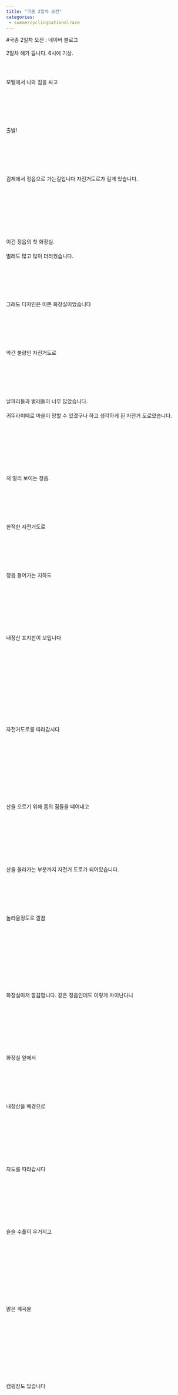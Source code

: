 ```yaml
---
title: "국종 2일차 오전"
categories:
 - summercyclingnationalrace
---
```

#국종 2일차 오전 : 네이버 블로그
<div class="wrap_rabbit pcol2 _param(1) _postViewArea221569496466" id="post-view221569496466">
<!-- Rabbit HTML --><div class="se-viewer se-theme-default" lang="ko-KR">
<!-- SE_DOC_HEADER_END -->
<div class="se-main-container">
<div class="se-component se-text se-l-default" id="SE-015d1a56-9641-11e9-b9f7-67d545621c95">
<div class="se-component-content">
<div class="se-section se-section-text se-l-default">
<div class="se-module se-module-text"><!-- SE-TEXT { --><p class="se-text-paragraph se-text-paragraph-align-" id="SE-01e40053-9645-11e9-b9f7-a94df94a8941" style="line-height:1.8;"><span class="se-fs- se-ff-" id="SE-16a0888f-9645-11e9-b9f7-1321f5962072" style="">2일차 해가 뜹니다. 6시에 기상.</span></p><!-- } SE-TEXT --><!-- SE-TEXT { --><p class="se-text-paragraph se-text-paragraph-align-" id="SE-01e40054-9645-11e9-b9f7-9d02187d0db8" style="line-height:1.8;"><span class="se-fs- se-ff-" id="SE-16a08890-9645-11e9-b9f7-655c726dc912" style="">​</span></p><!-- } SE-TEXT --><!-- SE-TEXT { --><p class="se-text-paragraph se-text-paragraph-align-" id="SE-ec0258c7-9644-11e9-b9f7-1f05f2184c27" style="line-height:1.8;"><span class="se-fs- se-ff-" id="SE-16a0afa1-9645-11e9-b9f7-950ce0bfb0a1" style="">모텔에서 나와 짐을 싸고</span></p><!-- } SE-TEXT --></div>
</div>
</div>
</div> <div class="se-component se-image se-l-default" id="SE-01563c5e-9641-11e9-b9f7-6f454ef03ac5">
<div class="se-component-content se-component-content-fit">
<div class="se-section se-section-image se-l-default se-section-align-justify">
<a class="se-module se-module-image __se_image_link __se_link" data-linkdata='{"id" : "SE-01563c5e-9641-11e9-b9f7-6f454ef03ac5", "src" : "https://postfiles.pstatic.net/MjAxOTA2MjRfMzAg/MDAxNTYxMzU0MjUyNDMz.uak0wwkz4vZPkqT8cX_Z0BP4SqYNGEcAfjyHZaKHUdkg.8fprc-KH8uHNg1zZU4w-XriyarOS85kx07nQaiJxIhwg.JPEG.dls32208/20190624_064521.jpg", "linkUse" : "false", "link" : ""}' data-linktype="img" href="#" onclick="return false;" style=" ">
<img alt="" class="se-image-resource" data-height="1600" data-lazy-src="https://postfiles.pstatic.net/MjAxOTA2MjRfMzAg/MDAxNTYxMzU0MjUyNDMz.uak0wwkz4vZPkqT8cX_Z0BP4SqYNGEcAfjyHZaKHUdkg.8fprc-KH8uHNg1zZU4w-XriyarOS85kx07nQaiJxIhwg.JPEG.dls32208/20190624_064521.jpg?type=w773" data-width="900" src="https://raw.githubusercontent.com/rage147-OwO/rage147-OwO.github.io/master/_images/images/2019-6-24-국종 2일차 오전/0.png">
</a> </div>
</div>
</div> <div class="se-component se-text se-l-default" id="SE-146059c6-9641-11e9-b9f7-8d1f4c3711cb">
<div class="se-component-content">
<div class="se-section se-section-text se-l-default">
<div class="se-module se-module-text"><!-- SE-TEXT { --><p class="se-text-paragraph se-text-paragraph-align-" id="SE-01ed4f27-9645-11e9-b9f7-e7223eadd113" style="line-height:1.8;"><span class="se-fs- se-ff-" id="SE-16a0fdc2-9645-11e9-b9f7-df31a500c53e" style="">​</span></p><!-- } SE-TEXT --><!-- SE-TEXT { --><p class="se-text-paragraph se-text-paragraph-align-" id="SE-01ed4f28-9645-11e9-b9f7-83bca5f59cad" style="line-height:1.8;"><span class="se-fs- se-ff-" id="SE-16a124d3-9645-11e9-b9f7-696de0847719" style="">​</span></p><!-- } SE-TEXT --><!-- SE-TEXT { --><p class="se-text-paragraph se-text-paragraph-align-" id="SE-ec03432d-9644-11e9-b9f7-c3e0fa32b56e" style="line-height:1.8;"><span class="se-fs- se-ff-" id="SE-16a124d4-9645-11e9-b9f7-254806e15361" style="">출발!</span></p><!-- } SE-TEXT --></div>
</div>
</div>
</div> <div class="se-component se-image se-l-default" id="SE-0156636f-9641-11e9-b9f7-35c918b74c00">
<div class="se-component-content se-component-content-fit">
<div class="se-section se-section-image se-l-default se-section-align-justify">
<a class="se-module se-module-image __se_image_link __se_link" data-linkdata='{"id" : "SE-0156636f-9641-11e9-b9f7-35c918b74c00", "src" : "https://postfiles.pstatic.net/MjAxOTA2MjRfMTQ3/MDAxNTYxMzU0MjU0NDI5.LDeknY_GbXAERbPcSpkDw3RQz1IEl90dVuMZbrtwgLog.VooLi4yokkhu0KgJrf59YEiq1b81I7MWMMIQGrrkNTgg.JPEG.dls32208/20190624_064524.jpg", "linkUse" : "false", "link" : ""}' data-linktype="img" href="#" onclick="return false;" style=" ">
<img alt="" class="se-image-resource" data-height="1600" data-lazy-src="https://postfiles.pstatic.net/MjAxOTA2MjRfMTQ3/MDAxNTYxMzU0MjU0NDI5.LDeknY_GbXAERbPcSpkDw3RQz1IEl90dVuMZbrtwgLog.VooLi4yokkhu0KgJrf59YEiq1b81I7MWMMIQGrrkNTgg.JPEG.dls32208/20190624_064524.jpg?type=w773" data-width="900" src="https://raw.githubusercontent.com/rage147-OwO/rage147-OwO.github.io/master/_images/images/2019-6-24-국종 2일차 오전/1.png">
</a> </div>
</div>
</div> <div class="se-component se-text se-l-default" id="SE-197799e7-9641-11e9-b9f7-312fba5371f2">
<div class="se-component-content">
<div class="se-section se-section-text se-l-default">
<div class="se-module se-module-text"><!-- SE-TEXT { --><p class="se-text-paragraph se-text-paragraph-align-" id="SE-01ee609b-9645-11e9-b9f7-a907a2504a3c" style="line-height:1.8;"><span class="se-fs- se-ff-" id="SE-16a1c115-9645-11e9-b9f7-018f2fcccc0d" style="">​</span></p><!-- } SE-TEXT --><!-- SE-TEXT { --><p class="se-text-paragraph se-text-paragraph-align-" id="SE-01ee609c-9645-11e9-b9f7-1935d3cb1451" style="line-height:1.8;"><span class="se-fs- se-ff-" id="SE-16a1c116-9645-11e9-b9f7-3b202e24df2a" style="">​</span></p><!-- } SE-TEXT --><!-- SE-TEXT { --><p class="se-text-paragraph se-text-paragraph-align-" id="SE-ec047bb3-9644-11e9-b9f7-d9e0d2c76413" style="line-height:1.8;"><span class="se-fs- se-ff-" id="SE-16a1c117-9645-11e9-b9f7-61d27ee91844" style="">김제에서 정읍으로 가는길입니다 자전거도로가 길게 있습니다.</span></p><!-- } SE-TEXT --></div>
</div>
</div>
</div> <div class="se-component se-image se-l-default" id="SE-01568a80-9641-11e9-b9f7-b5f0692dec75">
<div class="se-component-content se-component-content-fit">
<div class="se-section se-section-image se-l-default se-section-align-justify">
<a class="se-module se-module-image __se_image_link __se_link" data-linkdata='{"id" : "SE-01568a80-9641-11e9-b9f7-b5f0692dec75", "src" : "https://postfiles.pstatic.net/MjAxOTA2MjRfNTAg/MDAxNTYxMzU0MjU2NDY1.0iCQDpGmh1o2Zv2BLaXIHTopuD5BSMEWrroEqs4ga8Mg.76ORn1UTC0l_wBEjP-HPEWEYFEotJrdQW0ajbDN4qLUg.JPEG.dls32208/20190624_071003.jpg", "linkUse" : "false", "link" : ""}' data-linktype="img" href="#" onclick="return false;" style=" ">
<img alt="" class="se-image-resource" data-height="1600" data-lazy-src="https://postfiles.pstatic.net/MjAxOTA2MjRfNTAg/MDAxNTYxMzU0MjU2NDY1.0iCQDpGmh1o2Zv2BLaXIHTopuD5BSMEWrroEqs4ga8Mg.76ORn1UTC0l_wBEjP-HPEWEYFEotJrdQW0ajbDN4qLUg.JPEG.dls32208/20190624_071003.jpg?type=w773" data-width="900" src="https://raw.githubusercontent.com/rage147-OwO/rage147-OwO.github.io/master/_images/images/2019-6-24-국종 2일차 오전/2.png">
</a> </div>
</div>
</div> <div class="se-component se-text se-l-default" id="SE-6abd1d90-9641-11e9-b9f7-e759b707b676">
<div class="se-component-content">
<div class="se-section se-section-text se-l-default">
<div class="se-module se-module-text"><!-- SE-TEXT { --><p class="se-text-paragraph se-text-paragraph-align-" id="SE-01ef4aff-9645-11e9-b9f7-7939fe1e0117" style="line-height:1.8;"><span class="se-fs- se-ff-" id="SE-16a23648-9645-11e9-b9f7-1fc683308607" style="">​</span></p><!-- } SE-TEXT --><!-- SE-TEXT { --><p class="se-text-paragraph se-text-paragraph-align-" id="SE-01ef4b00-9645-11e9-b9f7-a990bc01d86d" style="line-height:1.8;"><span class="se-fs- se-ff-" id="SE-16a23649-9645-11e9-b9f7-cdbeb6ab3d64" style="">​</span></p><!-- } SE-TEXT --><!-- SE-TEXT { --><p class="se-text-paragraph se-text-paragraph-align-" id="SE-01ef4b01-9645-11e9-b9f7-7749b70671f8" style="line-height:1.8;"><span class="se-fs- se-ff-" id="SE-16a2364a-9645-11e9-b9f7-4b409574903d" style="">​</span></p><!-- } SE-TEXT --><!-- SE-TEXT { --><p class="se-text-paragraph se-text-paragraph-align-" id="SE-01ef4b02-9645-11e9-b9f7-076f1f6933db" style="line-height:1.8;"><span class="se-fs- se-ff-" id="SE-16a2364b-9645-11e9-b9f7-0793004cfafa" style="">이건 정읍의 첫 화장실.</span></p><!-- } SE-TEXT --><!-- SE-TEXT { --><p class="se-text-paragraph se-text-paragraph-align-" id="SE-ec05b43d-9644-11e9-b9f7-093e64faaca5" style="line-height:1.8;"><span class="se-fs- se-ff-" id="SE-16a25d5c-9645-11e9-b9f7-b1916ae738bb" style="">벌레도 많고 많이 더러웠습니다.</span></p><!-- } SE-TEXT --></div>
</div>
</div>
</div> <div class="se-component se-image se-l-default" id="SE-01568a81-9641-11e9-b9f7-3719beb6e497">
<div class="se-component-content se-component-content-fit">
<div class="se-section se-section-image se-l-default se-section-align-justify">
<a class="se-module se-module-image __se_image_link __se_link" data-linkdata='{"id" : "SE-01568a81-9641-11e9-b9f7-3719beb6e497", "src" : "https://postfiles.pstatic.net/MjAxOTA2MjRfMjEy/MDAxNTYxMzU0MjU3ODEz.L-ZzEcb2xQFbwXr4oHRGWlkqvg41vwZxwfItRqUFJN0g.gl9wDgD-Isn1SDe73ofO7pjvgJlDrqWslnmgordH7fAg.JPEG.dls32208/20190624_081927.jpg", "linkUse" : "false", "link" : ""}' data-linktype="img" href="#" onclick="return false;" style=" ">
<img alt="" class="se-image-resource" data-height="506" data-lazy-src="https://postfiles.pstatic.net/MjAxOTA2MjRfMjEy/MDAxNTYxMzU0MjU3ODEz.L-ZzEcb2xQFbwXr4oHRGWlkqvg41vwZxwfItRqUFJN0g.gl9wDgD-Isn1SDe73ofO7pjvgJlDrqWslnmgordH7fAg.JPEG.dls32208/20190624_081927.jpg?type=w773" data-width="900" src="https://raw.githubusercontent.com/rage147-OwO/rage147-OwO.github.io/master/_images/images/2019-6-24-국종 2일차 오전/3.png">
</a> </div>
</div>
</div> <div class="se-component se-text se-l-default" id="SE-7e39f9b5-9641-11e9-b9f7-f9239c7296da">
<div class="se-component-content">
<div class="se-section se-section-text se-l-default">
<div class="se-module se-module-text"><!-- SE-TEXT { --><p class="se-text-paragraph se-text-paragraph-align-" id="SE-01f03565-9645-11e9-b9f7-774e7e2f468b" style="line-height:1.8;"><span class="se-fs- se-ff-" id="SE-16a2ab7d-9645-11e9-b9f7-5543333810d1" style="">​</span></p><!-- } SE-TEXT --><!-- SE-TEXT { --><p class="se-text-paragraph se-text-paragraph-align-" id="SE-01f03566-9645-11e9-b9f7-69329f1e4c77" style="line-height:1.8;"><span class="se-fs- se-ff-" id="SE-16a2d28e-9645-11e9-b9f7-53f1d2db47b3" style="">​</span></p><!-- } SE-TEXT --><!-- SE-TEXT { --><p class="se-text-paragraph se-text-paragraph-align-" id="SE-ec069ea3-9644-11e9-b9f7-6710025633e2" style="line-height:1.8;"><span class="se-fs- se-ff-" id="SE-16a2d28f-9645-11e9-b9f7-7d4ee3a94495" style="">그래도 디자인은 이쁜 화장실이었습니다</span></p><!-- } SE-TEXT --></div>
</div>
</div>
</div> <div class="se-component se-image se-l-default" id="SE-0156b192-9641-11e9-b9f7-dda8bd014333">
<div class="se-component-content se-component-content-fit">
<div class="se-section se-section-image se-l-default se-section-align-justify">
<a class="se-module se-module-image __se_image_link __se_link" data-linkdata='{"id" : "SE-0156b192-9641-11e9-b9f7-dda8bd014333", "src" : "https://postfiles.pstatic.net/MjAxOTA2MjRfMTM5/MDAxNTYxMzU0MjU5MTc1.Bs83FSdd0jO67zeXvV6hVLjG4v4mr7IvW1wSkdrxTj4g.sZKTwgPnriSwqhORrMs_UllGrwsrJP-HP8H73Nx1LXYg.JPEG.dls32208/20190624_081950.jpg", "linkUse" : "false", "link" : ""}' data-linktype="img" href="#" onclick="return false;" style=" ">
<img alt="" class="se-image-resource" data-height="506" data-lazy-src="https://postfiles.pstatic.net/MjAxOTA2MjRfMTM5/MDAxNTYxMzU0MjU5MTc1.Bs83FSdd0jO67zeXvV6hVLjG4v4mr7IvW1wSkdrxTj4g.sZKTwgPnriSwqhORrMs_UllGrwsrJP-HP8H73Nx1LXYg.JPEG.dls32208/20190624_081950.jpg?type=w773" data-width="900" src="https://raw.githubusercontent.com/rage147-OwO/rage147-OwO.github.io/master/_images/images/2019-6-24-국종 2일차 오전/4.png"/>
</a> </div>
</div>
</div> <div class="se-component se-text se-l-default" id="SE-d0d7446e-9641-11e9-b9f7-4dcdb8db2830">
<div class="se-component-content">
<div class="se-section se-section-text se-l-default">
<div class="se-module se-module-text"><!-- SE-TEXT { --><p class="se-text-paragraph se-text-paragraph-align-" id="SE-01f11fc9-9645-11e9-b9f7-b77f9807ba94" style="line-height:1.8;"><span class="se-fs- se-ff-" id="SE-16a320b0-9645-11e9-b9f7-e9f634211271" style="">​</span></p><!-- } SE-TEXT --><!-- SE-TEXT { --><p class="se-text-paragraph se-text-paragraph-align-" id="SE-01f11fca-9645-11e9-b9f7-c5ac6fc152ba" style="line-height:1.8;"><span class="se-fs- se-ff-" id="SE-16a320b1-9645-11e9-b9f7-1d6fa6c7fbb1" style="">​</span></p><!-- } SE-TEXT --><!-- SE-TEXT { --><p class="se-text-paragraph se-text-paragraph-align-" id="SE-ec078909-9644-11e9-b9f7-b51e246cd52d" style="line-height:1.8;"><span class="se-fs- se-ff-" id="SE-16a320b2-9645-11e9-b9f7-1f7c42ac4d1a" style="">약간 불량인 자전거도로</span></p><!-- } SE-TEXT --></div>
</div>
</div>
</div> <div class="se-component se-image se-l-default" id="SE-0156d8a3-9641-11e9-b9f7-5bb4eefab5da">
<div class="se-component-content se-component-content-fit">
<div class="se-section se-section-image se-l-default se-section-align-justify">
<a class="se-module se-module-image __se_image_link __se_link" data-linkdata='{"id" : "SE-0156d8a3-9641-11e9-b9f7-5bb4eefab5da", "src" : "https://postfiles.pstatic.net/MjAxOTA2MjRfMjg3/MDAxNTYxMzU0MjYxMDc4.zUA8WQXVuRuAcbzHiSf6FnFID_t5Fxn2JfMmgQ0jj6Mg.i5A1vQmLICMQ9mQW3FbevjPFNH2nvD-6nSZ36r7iamEg.JPEG.dls32208/20190624_082430.jpg", "linkUse" : "false", "link" : ""}' data-linktype="img" href="#" onclick="return false;" style=" ">
<img alt="" class="se-image-resource" data-height="1600" data-lazy-src="https://postfiles.pstatic.net/MjAxOTA2MjRfMjg3/MDAxNTYxMzU0MjYxMDc4.zUA8WQXVuRuAcbzHiSf6FnFID_t5Fxn2JfMmgQ0jj6Mg.i5A1vQmLICMQ9mQW3FbevjPFNH2nvD-6nSZ36r7iamEg.JPEG.dls32208/20190624_082430.jpg?type=w773" data-width="900" src="https://raw.githubusercontent.com/rage147-OwO/rage147-OwO.github.io/master/_images/images/2019-6-24-국종 2일차 오전/5.png"/>
</a> </div>
</div>
</div> <div class="se-component se-text se-l-default" id="SE-ff1668aa-9641-11e9-b9f7-8bb36e8d250e">
<div class="se-component-content">
<div class="se-section se-section-text se-l-default">
<div class="se-module se-module-text"><!-- SE-TEXT { --><p class="se-text-paragraph se-text-paragraph-align-" id="SE-01f20a2d-9645-11e9-b9f7-852a0d48cb24" style="line-height:1.8;"><span class="se-fs- se-ff-" id="SE-16a395e3-9645-11e9-b9f7-7916ce3f2f25" style="">​</span></p><!-- } SE-TEXT --><!-- SE-TEXT { --><p class="se-text-paragraph se-text-paragraph-align-" id="SE-01f20a2e-9645-11e9-b9f7-33330e884f7c" style="line-height:1.8;"><span class="se-fs- se-ff-" id="SE-16a395e4-9645-11e9-b9f7-551bc663e9cf" style="">​</span></p><!-- } SE-TEXT --><!-- SE-TEXT { --><p class="se-text-paragraph se-text-paragraph-align-" id="SE-ec08736f-9644-11e9-b9f7-cff8982c9a21" style="line-height:1.8;"><span class="se-fs- se-ff-" id="SE-16a395e5-9645-11e9-b9f7-6f854ad901f5" style="">날파리들과 벌레들이 너무 많았습니다.</span></p><!-- } SE-TEXT --><!-- SE-TEXT { --><p class="se-text-paragraph se-text-paragraph-align-" id="SE-16a395e7-9645-11e9-b9f7-e3fc4c136f6b" style="line-height:1.8;"><span class="se-fs- se-ff-" id="SE-16a395e6-9645-11e9-b9f7-9531dd5602df" style="">귀뚜라미떼로 마을이 망할 수 있겠구나 하고 생각하게 된 자전거 도로였습니다.</span></p><!-- } SE-TEXT --><!-- SE-TEXT { --><p class="se-text-paragraph se-text-paragraph-align-" id="SE-16a395e9-9645-11e9-b9f7-2fdfcf0e899b" style="line-height:1.8;"><span class="se-fs- se-ff-" id="SE-16a395e8-9645-11e9-b9f7-45853d11179d" style="">​</span></p><!-- } SE-TEXT --></div>
</div>
</div>
</div> <div class="se-component se-image se-l-default" id="SE-0156d8a4-9641-11e9-b9f7-854300b0d789">
<div class="se-component-content se-component-content-fit">
<div class="se-section se-section-image se-l-default se-section-align-justify">
<a class="se-module se-module-image __se_image_link __se_link" data-linkdata='{"id" : "SE-0156d8a4-9641-11e9-b9f7-854300b0d789", "src" : "https://postfiles.pstatic.net/MjAxOTA2MjRfMzkg/MDAxNTYxMzU0MjYyODYy.0Ig3ADqx4KEkvrTyVbXiGPKnPSVd3U25hxq9SDMfxqQg.c2OoyKbBw2wKU_e1bZ8EFlFX1Nbq0-P4X0tKhhTAW4Ug.JPEG.dls32208/20190624_085454.jpg", "linkUse" : "false", "link" : ""}' data-linktype="img" href="#" onclick="return false;" style=" ">
<img alt="" class="se-image-resource" data-height="1600" data-lazy-src="https://postfiles.pstatic.net/MjAxOTA2MjRfMzkg/MDAxNTYxMzU0MjYyODYy.0Ig3ADqx4KEkvrTyVbXiGPKnPSVd3U25hxq9SDMfxqQg.c2OoyKbBw2wKU_e1bZ8EFlFX1Nbq0-P4X0tKhhTAW4Ug.JPEG.dls32208/20190624_085454.jpg?type=w773" data-width="900" src="https://raw.githubusercontent.com/rage147-OwO/rage147-OwO.github.io/master/_images/images/2019-6-24-국종 2일차 오전/6.png"/>
</a> </div>
</div>
</div> <div class="se-component se-text se-l-default" id="SE-35eeeff1-9642-11e9-b9f7-cb951668b5d3">
<div class="se-component-content">
<div class="se-section se-section-text se-l-default">
<div class="se-module se-module-text"><!-- SE-TEXT { --><p class="se-text-paragraph se-text-paragraph-align-" id="SE-01f342b1-9645-11e9-b9f7-ed47c1ca6a33" style="line-height:1.8;"><span class="se-fs- se-ff-" id="SE-16a40b1a-9645-11e9-b9f7-1304f87e2edc" style="">​</span></p><!-- } SE-TEXT --><!-- SE-TEXT { --><p class="se-text-paragraph se-text-paragraph-align-" id="SE-01f342b2-9645-11e9-b9f7-11ecb6554ab3" style="line-height:1.8;"><span class="se-fs- se-ff-" id="SE-16a40b1b-9645-11e9-b9f7-0716787b033f" style="">​</span></p><!-- } SE-TEXT --><!-- SE-TEXT { --><p class="se-text-paragraph se-text-paragraph-align-" id="SE-ec0936c9-9644-11e9-b9f7-6bd66aba307b" style="line-height:1.8;"><span class="se-fs- se-ff-" id="SE-16a40b1c-9645-11e9-b9f7-2fd6e58cba0b" style="">저 멀리 보이는 정읍.</span></p><!-- } SE-TEXT --></div>
</div>
</div>
</div> <div class="se-component se-image se-l-default" id="SE-0156ffb5-9641-11e9-b9f7-4bac01257728">
<div class="se-component-content se-component-content-fit">
<div class="se-section se-section-image se-l-default se-section-align-justify">
<a class="se-module se-module-image __se_image_link __se_link" data-linkdata='{"id" : "SE-0156ffb5-9641-11e9-b9f7-4bac01257728", "src" : "https://postfiles.pstatic.net/MjAxOTA2MjRfMjIg/MDAxNTYxMzU0MjY0OTI0.rWQJZgEcSO7lBA3Qu28p2Okv-_n0D4wqflwwVeHBFEIg.lN9zbhttFlIqtrUeFga-kdRv0-7p5c1DxtL6d7IWsL4g.JPEG.dls32208/20190624_085944.jpg", "linkUse" : "false", "link" : ""}' data-linktype="img" href="#" onclick="return false;" style=" ">
<img alt="" class="se-image-resource" data-height="1600" data-lazy-src="https://postfiles.pstatic.net/MjAxOTA2MjRfMjIg/MDAxNTYxMzU0MjY0OTI0.rWQJZgEcSO7lBA3Qu28p2Okv-_n0D4wqflwwVeHBFEIg.lN9zbhttFlIqtrUeFga-kdRv0-7p5c1DxtL6d7IWsL4g.JPEG.dls32208/20190624_085944.jpg?type=w773" data-width="900" src="https://raw.githubusercontent.com/rage147-OwO/rage147-OwO.github.io/master/_images/images/2019-6-24-국종 2일차 오전/7.png"/>
</a> </div>
</div>
</div> <div class="se-component se-text se-l-default" id="SE-48758546-9642-11e9-b9f7-232e9c4fb2aa">
<div class="se-component-content">
<div class="se-section se-section-text se-l-default">
<div class="se-module se-module-text"><!-- SE-TEXT { --><p class="se-text-paragraph se-text-paragraph-align-" id="SE-01f42d15-9645-11e9-b9f7-6ba3fa2cf34f" style="line-height:1.8;"><span class="se-fs- se-ff-" id="SE-16a4a75d-9645-11e9-b9f7-ad5d269e427b" style="">​</span></p><!-- } SE-TEXT --><!-- SE-TEXT { --><p class="se-text-paragraph se-text-paragraph-align-" id="SE-01f42d16-9645-11e9-b9f7-6b2df2a6cc1d" style="line-height:1.8;"><span class="se-fs- se-ff-" id="SE-16a4a75e-9645-11e9-b9f7-6d87cbb71d13" style="">​</span></p><!-- } SE-TEXT --><!-- SE-TEXT { --><p class="se-text-paragraph se-text-paragraph-align-" id="SE-ec09d30f-9644-11e9-b9f7-05fb42e124cd" style="line-height:1.8;"><span class="se-fs- se-ff-" id="SE-16a4a75f-9645-11e9-b9f7-83dc5adaee09" style="">한적한 자전거도로</span></p><!-- } SE-TEXT --></div>
</div>
</div>
</div> <div class="se-component se-image se-l-default" id="SE-015726c6-9641-11e9-b9f7-6b38a304e62f">
<div class="se-component-content se-component-content-fit">
<div class="se-section se-section-image se-l-default se-section-align-justify">
<a class="se-module se-module-image __se_image_link __se_link" data-linkdata='{"id" : "SE-015726c6-9641-11e9-b9f7-6b38a304e62f", "src" : "https://postfiles.pstatic.net/MjAxOTA2MjRfMjQw/MDAxNTYxMzU0MjY2ODc0.iQvUqP4Y-t9DB-74VFUV3gShATpya8siPID6ykwh9M0g.QEDEQwsnOEQHCNBNgpqBwIEniX06JMEM2vCndJsdN_Ig.JPEG.dls32208/20190624_091033.jpg", "linkUse" : "false", "link" : ""}' data-linktype="img" href="#" onclick="return false;" style=" ">
<img alt="" class="se-image-resource" data-height="1600" data-lazy-src="https://postfiles.pstatic.net/MjAxOTA2MjRfMjQw/MDAxNTYxMzU0MjY2ODc0.iQvUqP4Y-t9DB-74VFUV3gShATpya8siPID6ykwh9M0g.QEDEQwsnOEQHCNBNgpqBwIEniX06JMEM2vCndJsdN_Ig.JPEG.dls32208/20190624_091033.jpg?type=w773" data-width="900" src="https://raw.githubusercontent.com/rage147-OwO/rage147-OwO.github.io/master/_images/images/2019-6-24-국종 2일차 오전/8.png"/>
</a> </div>
</div>
</div> <div class="se-component se-text se-l-default" id="SE-55b60253-9642-11e9-b9f7-43c6304f9ee6">
<div class="se-component-content">
<div class="se-section se-section-text se-l-default">
<div class="se-module se-module-text"><!-- SE-TEXT { --><p class="se-text-paragraph se-text-paragraph-align-" id="SE-01f51779-9645-11e9-b9f7-499164153619" style="line-height:1.8;"><span class="se-fs- se-ff-" id="SE-16a4f580-9645-11e9-b9f7-c37a9bea51df" style="">​</span></p><!-- } SE-TEXT --><!-- SE-TEXT { --><p class="se-text-paragraph se-text-paragraph-align-" id="SE-01f5177a-9645-11e9-b9f7-83bc2c5171a6" style="line-height:1.8;"><span class="se-fs- se-ff-" id="SE-16a4f581-9645-11e9-b9f7-39e78c8b0697" style="">​</span></p><!-- } SE-TEXT --><!-- SE-TEXT { --><p class="se-text-paragraph se-text-paragraph-align-" id="SE-ec0abd75-9644-11e9-b9f7-f53467d87a84" style="line-height:1.8;"><span class="se-fs- se-ff-" id="SE-16a4f582-9645-11e9-b9f7-ff6d201635be" style="">정읍 들어가는 지하도</span></p><!-- } SE-TEXT --></div>
</div>
</div>
</div> <div class="se-component se-image se-l-default" id="SE-01574dd7-9641-11e9-b9f7-230bb37f1188">
<div class="se-component-content se-component-content-fit">
<div class="se-section se-section-image se-l-default se-section-align-justify">
<a class="se-module se-module-image __se_image_link __se_link" data-linkdata='{"id" : "SE-01574dd7-9641-11e9-b9f7-230bb37f1188", "src" : "https://postfiles.pstatic.net/MjAxOTA2MjRfMTk1/MDAxNTYxMzU0MjY4OTEw.EsbtoNTgEv3EWsLh0DhfOFlN7gX9_sbZoJuQ_4u7yyQg.8HfXiNxZKKaTz1HUCJMzSgNQhJP-n05bHH6WzPCR5NIg.JPEG.dls32208/20190624_092506%280%29.jpg", "linkUse" : "false", "link" : ""}' data-linktype="img" href="#" onclick="return false;" style=" ">
<img alt="" class="se-image-resource" data-height="1600" data-lazy-src="https://postfiles.pstatic.net/MjAxOTA2MjRfMTk1/MDAxNTYxMzU0MjY4OTEw.EsbtoNTgEv3EWsLh0DhfOFlN7gX9_sbZoJuQ_4u7yyQg.8HfXiNxZKKaTz1HUCJMzSgNQhJP-n05bHH6WzPCR5NIg.JPEG.dls32208/20190624_092506%280%29.jpg?type=w773" data-width="900" src="https://raw.githubusercontent.com/rage147-OwO/rage147-OwO.github.io/master/_images/images/2019-6-24-국종 2일차 오전/9.png"/>
</a> </div>
</div>
</div> <div class="se-component se-text se-l-default" id="SE-6014e20c-9642-11e9-b9f7-f745a7ad93aa">
<div class="se-component-content">
<div class="se-section se-section-text se-l-default">
<div class="se-module se-module-text"><!-- SE-TEXT { --><p class="se-text-paragraph se-text-paragraph-align-" id="SE-01f601dd-9645-11e9-b9f7-198a5a4508c3" style="line-height:1.8;"><span class="se-fs- se-ff-" id="SE-16a543a3-9645-11e9-b9f7-59017d62a05a" style="">​</span></p><!-- } SE-TEXT --><!-- SE-TEXT { --><p class="se-text-paragraph se-text-paragraph-align-" id="SE-01f601de-9645-11e9-b9f7-cfb488f1cd8c" style="line-height:1.8;"><span class="se-fs- se-ff-" id="SE-16a543a4-9645-11e9-b9f7-ef3dc6fa686d" style="">​</span></p><!-- } SE-TEXT --><!-- SE-TEXT { --><p class="se-text-paragraph se-text-paragraph-align-" id="SE-01f601df-9645-11e9-b9f7-bfcd922e1c02" style="line-height:1.8;"><span class="se-fs- se-ff-" id="SE-16a543a5-9645-11e9-b9f7-e7e4c3bcb562" style="">​</span></p><!-- } SE-TEXT --><!-- SE-TEXT { --><p class="se-text-paragraph se-text-paragraph-align-" id="SE-ec0b32ad-9644-11e9-b9f7-99ff44025592" style="line-height:1.8;"><span class="se-fs- se-ff-" id="SE-16a543a6-9645-11e9-b9f7-938d3f135d2b" style="">내장산 표지판이 보입니다</span></p><!-- } SE-TEXT --></div>
</div>
</div>
</div> <div class="se-component se-image se-l-default" id="SE-01579bf9-9641-11e9-b9f7-07c041ef6bac">
<div class="se-component-content se-component-content-fit">
<div class="se-section se-section-image se-l-default se-section-align-justify">
<a class="se-module se-module-image __se_image_link __se_link" data-linkdata='{"id" : "SE-01579bf9-9641-11e9-b9f7-07c041ef6bac", "src" : "https://postfiles.pstatic.net/MjAxOTA2MjRfMTg4/MDAxNTYxMzU0MjczMTE3.lOP6UDAAG1Ymc5xez3U3pGOU9FeZbNi2ve7cnfyxZLsg.i4t1aYv3uZFhL9h2iwz98GAjcasua1EwW8l2yCu5UPgg.JPEG.dls32208/20190624_092718.jpg", "linkUse" : "false", "link" : ""}' data-linktype="img" href="#" onclick="return false;" style=" ">
<img alt="" class="se-image-resource" data-height="1600" data-lazy-src="https://postfiles.pstatic.net/MjAxOTA2MjRfMTg4/MDAxNTYxMzU0MjczMTE3.lOP6UDAAG1Ymc5xez3U3pGOU9FeZbNi2ve7cnfyxZLsg.i4t1aYv3uZFhL9h2iwz98GAjcasua1EwW8l2yCu5UPgg.JPEG.dls32208/20190624_092718.jpg?type=w773" data-width="900" src="https://raw.githubusercontent.com/rage147-OwO/rage147-OwO.github.io/master/_images/images/2019-6-24-국종 2일차 오전/10.png"/>
</a> </div>
</div>
</div> <div class="se-component se-text se-l-default" id="SE-68caa6ab-9642-11e9-b9f7-dd7da1647bfc">
<div class="se-component-content">
<div class="se-section se-section-text se-l-default">
<div class="se-module se-module-text"><!-- SE-TEXT { --><p class="se-text-paragraph se-text-paragraph-align-" id="SE-01f71352-9645-11e9-b9f7-879e0ff90ab0" style="line-height:1.8;"><span class="se-fs- se-ff-" id="SE-16a591c7-9645-11e9-b9f7-dde0e1a36f87" style="">​</span></p><!-- } SE-TEXT --><!-- SE-TEXT { --><p class="se-text-paragraph se-text-paragraph-align-" id="SE-01f71353-9645-11e9-b9f7-011239aaf0c8" style="line-height:1.8;"><span class="se-fs- se-ff-" id="SE-16a591c8-9645-11e9-b9f7-b9fb241673e2" style="">​</span></p><!-- } SE-TEXT --><!-- SE-TEXT { --><p class="se-text-paragraph se-text-paragraph-align-" id="SE-01f71354-9645-11e9-b9f7-0b378454a36d" style="line-height:1.8;"><span class="se-fs- se-ff-" id="SE-16a591c9-9645-11e9-b9f7-d11e99123668" style="">​</span></p><!-- } SE-TEXT --><!-- SE-TEXT { --><p class="se-text-paragraph se-text-paragraph-align-" id="SE-01f71355-9645-11e9-b9f7-256c22b9f6c6" style="line-height:1.8;"><span class="se-fs- se-ff-" id="SE-16a5b8da-9645-11e9-b9f7-511236a3c029" style="">​</span></p><!-- } SE-TEXT --><!-- SE-TEXT { --><p class="se-text-paragraph se-text-paragraph-align-" id="SE-01f71356-9645-11e9-b9f7-713554bfc987" style="line-height:1.8;"><span class="se-fs- se-ff-" id="SE-16a5b8db-9645-11e9-b9f7-b72def7635c5" style="">​</span></p><!-- } SE-TEXT --><!-- SE-TEXT { --><p class="se-text-paragraph se-text-paragraph-align-" id="SE-ec0bcef9-9644-11e9-b9f7-47af14ba024c" style="line-height:1.8;"><span class="se-fs- se-ff-" id="SE-16a5b8dc-9645-11e9-b9f7-65f997cef926" style="">자전거도로를 따라갑시다</span></p><!-- } SE-TEXT --></div>
</div>
</div>
</div> <div class="se-component se-image se-l-default" id="SE-0158112b-9641-11e9-b9f7-53d9bd18bd70">
<div class="se-component-content se-component-content-fit">
<div class="se-section se-section-image se-l-default se-section-align-justify">
<a class="se-module se-module-image __se_image_link __se_link" data-linkdata='{"id" : "SE-0158112b-9641-11e9-b9f7-53d9bd18bd70", "src" : "https://postfiles.pstatic.net/MjAxOTA2MjRfMjEg/MDAxNTYxMzU0Mjc3NDYy.Qe37yGioU0m4PqrbfZe7JAKvbMjKAmpO_w-Cgnk8wt8g.v-5oOBMKoeJE7Jl7mhMu1cqGtcse4NBs7E1F51HyKt8g.JPEG.dls32208/20190624_100527.jpg", "linkUse" : "false", "link" : ""}' data-linktype="img" href="#" onclick="return false;" style=" ">
<img alt="" class="se-image-resource" data-height="1600" data-lazy-src="https://postfiles.pstatic.net/MjAxOTA2MjRfMjEg/MDAxNTYxMzU0Mjc3NDYy.Qe37yGioU0m4PqrbfZe7JAKvbMjKAmpO_w-Cgnk8wt8g.v-5oOBMKoeJE7Jl7mhMu1cqGtcse4NBs7E1F51HyKt8g.JPEG.dls32208/20190624_100527.jpg?type=w773" data-width="900" src="https://raw.githubusercontent.com/rage147-OwO/rage147-OwO.github.io/master/_images/images/2019-6-24-국종 2일차 오전/11.png"/>
</a> </div>
</div>
</div> <div class="se-component se-text se-l-default" id="SE-759b9874-9642-11e9-b9f7-b7eb62905dbb">
<div class="se-component-content">
<div class="se-section se-section-text se-l-default">
<div class="se-module se-module-text"><!-- SE-TEXT { --><p class="se-text-paragraph se-text-paragraph-align-" id="SE-01f7d6a9-9645-11e9-b9f7-517b4e38fbf0" style="line-height:1.8;"><span class="se-fs- se-ff-" id="SE-16a5dfed-9645-11e9-b9f7-69b4ea7b8c81" style="">​</span></p><!-- } SE-TEXT --><!-- SE-TEXT { --><p class="se-text-paragraph se-text-paragraph-align-" id="SE-01f7d6aa-9645-11e9-b9f7-f3b6fcd3c03f" style="line-height:1.8;"><span class="se-fs- se-ff-" id="SE-16a606fe-9645-11e9-b9f7-ada3f459a217" style="">​</span></p><!-- } SE-TEXT --><!-- SE-TEXT { --><p class="se-text-paragraph se-text-paragraph-align-" id="SE-01f7fdbb-9645-11e9-b9f7-47f46f411c20" style="line-height:1.8;"><span class="se-fs- se-ff-" id="SE-16a606ff-9645-11e9-b9f7-772c424ad7b8" style="">​</span></p><!-- } SE-TEXT --><!-- SE-TEXT { --><p class="se-text-paragraph se-text-paragraph-align-" id="SE-01f7fdbc-9645-11e9-b9f7-53ad091057f0" style="line-height:1.8;"><span class="se-fs- se-ff-" id="SE-16a60700-9645-11e9-b9f7-257fa516ec3a" style="">​</span></p><!-- } SE-TEXT --><!-- SE-TEXT { --><p class="se-text-paragraph se-text-paragraph-align-" id="SE-ec0c6b43-9644-11e9-b9f7-776d6e1ea135" style="line-height:1.8;"><span class="se-fs- se-ff-" id="SE-16a60701-9645-11e9-b9f7-83b242333dad" style="">산을 오르기 위해 몸의 짐들을 떼어내고</span></p><!-- } SE-TEXT --></div>
</div>
</div>
</div> <div class="se-component se-image se-l-default" id="SE-0158383d-9641-11e9-b9f7-37911d212265">
<div class="se-component-content se-component-content-fit">
<div class="se-section se-section-image se-l-default se-section-align-justify">
<a class="se-module se-module-image __se_image_link __se_link" data-linkdata='{"id" : "SE-0158383d-9641-11e9-b9f7-37911d212265", "src" : "https://postfiles.pstatic.net/MjAxOTA2MjRfMTUy/MDAxNTYxMzU0MjgxNjEz.U9Sh54JtN_ctXGmmKFAUtu7WFWhThXNAhTV7RguJxiEg.jdZQ1Q7WG1A-lro3iqB_uYhK9Q4Q3eI6vLuT_VeAlMwg.JPEG.dls32208/20190624_101816.jpg", "linkUse" : "false", "link" : ""}' data-linktype="img" href="#" onclick="return false;" style=" ">
<img alt="" class="se-image-resource" data-height="1600" data-lazy-src="https://postfiles.pstatic.net/MjAxOTA2MjRfMTUy/MDAxNTYxMzU0MjgxNjEz.U9Sh54JtN_ctXGmmKFAUtu7WFWhThXNAhTV7RguJxiEg.jdZQ1Q7WG1A-lro3iqB_uYhK9Q4Q3eI6vLuT_VeAlMwg.JPEG.dls32208/20190624_101816.jpg?type=w773" data-width="900" src="https://raw.githubusercontent.com/rage147-OwO/rage147-OwO.github.io/master/_images/images/2019-6-24-국종 2일차 오전/12.png"/>
</a> </div>
</div>
</div> <div class="se-component se-text se-l-default" id="SE-8d0fa035-9642-11e9-b9f7-85ee0de3276b">
<div class="se-component-content">
<div class="se-section se-section-text se-l-default">
<div class="se-module se-module-text"><!-- SE-TEXT { --><p class="se-text-paragraph se-text-paragraph-align-" id="SE-01f8c10f-9645-11e9-b9f7-2555833bf156" style="line-height:1.8;"><span class="se-fs- se-ff-" id="SE-16a62e12-9645-11e9-b9f7-25cb21b2ac40" style="">​</span></p><!-- } SE-TEXT --><!-- SE-TEXT { --><p class="se-text-paragraph se-text-paragraph-align-" id="SE-01f8c110-9645-11e9-b9f7-4d6096df8959" style="line-height:1.8;"><span class="se-fs- se-ff-" id="SE-16a65523-9645-11e9-b9f7-ebb716f55087" style="">​</span></p><!-- } SE-TEXT --><!-- SE-TEXT { --><p class="se-text-paragraph se-text-paragraph-align-" id="SE-01f8c111-9645-11e9-b9f7-fd9391f0c305" style="line-height:1.8;"><span class="se-fs- se-ff-" id="SE-16a65524-9645-11e9-b9f7-43f9c1f4bab9" style="">​</span></p><!-- } SE-TEXT --><!-- SE-TEXT { --><p class="se-text-paragraph se-text-paragraph-align-" id="SE-ec0ce07b-9644-11e9-b9f7-2d547ce4e728" style="line-height:1.8;"><span class="se-fs- se-ff-" id="SE-16a65525-9645-11e9-b9f7-23771d230b5b" style="">산을 올라가는 부분까지 자전거 도로가 되어있습니다.</span></p><!-- } SE-TEXT --></div>
</div>
</div>
</div> <div class="se-component se-image se-l-default" id="SE-01585f4e-9641-11e9-b9f7-63051b0c4ce3">
<div class="se-component-content se-component-content-fit">
<div class="se-section se-section-image se-l-default se-section-align-justify">
<a class="se-module se-module-image __se_image_link __se_link" data-linkdata='{"id" : "SE-01585f4e-9641-11e9-b9f7-63051b0c4ce3", "src" : "https://postfiles.pstatic.net/MjAxOTA2MjRfODgg/MDAxNTYxMzU0MjgzMDY4.5onjfNq0ZM2IgEDpv3atdA6AYjQaPWcjOD02v070qgUg.yEHzbaDwmvsqH1ijZqEgPANdx175XhuZpxiDiTUa_xog.JPEG.dls32208/20190624_102621.jpg", "linkUse" : "false", "link" : ""}' data-linktype="img" href="#" onclick="return false;" style=" ">
<img alt="" class="se-image-resource" data-height="506" data-lazy-src="https://postfiles.pstatic.net/MjAxOTA2MjRfODgg/MDAxNTYxMzU0MjgzMDY4.5onjfNq0ZM2IgEDpv3atdA6AYjQaPWcjOD02v070qgUg.yEHzbaDwmvsqH1ijZqEgPANdx175XhuZpxiDiTUa_xog.JPEG.dls32208/20190624_102621.jpg?type=w773" data-width="900" src="https://raw.githubusercontent.com/rage147-OwO/rage147-OwO.github.io/master/_images/images/2019-6-24-국종 2일차 오전/13.png"/>
</a> </div>
</div>
</div> <div class="se-component se-text se-l-default" id="SE-9c36900c-9642-11e9-b9f7-138cc7d4d00c">
<div class="se-component-content">
<div class="se-section se-section-text se-l-default">
<div class="se-module se-module-text"><!-- SE-TEXT { --><p class="se-text-paragraph se-text-paragraph-align-" id="SE-01f9ab74-9645-11e9-b9f7-67f28e0f252e" style="line-height:1.8;"><span class="se-fs- se-ff-" id="SE-16a67c36-9645-11e9-b9f7-db4902b232f7" style="">​</span></p><!-- } SE-TEXT --><!-- SE-TEXT { --><p class="se-text-paragraph se-text-paragraph-align-" id="SE-01f9ab75-9645-11e9-b9f7-194bf731240f" style="line-height:1.8;"><span class="se-fs- se-ff-" id="SE-16a6a347-9645-11e9-b9f7-a9351e03a0ea" style="">​</span></p><!-- } SE-TEXT --><!-- SE-TEXT { --><p class="se-text-paragraph se-text-paragraph-align-" id="SE-ec0d55b1-9644-11e9-b9f7-cda812fb54ea" style="line-height:1.8;"><span class="se-fs- se-ff-" id="SE-16a6a348-9645-11e9-b9f7-0f2d2d809bda" style="">놀라울정도로 깔끔</span></p><!-- } SE-TEXT --></div>
</div>
</div>
</div> <div class="se-component se-image se-l-default" id="SE-01585f4f-9641-11e9-b9f7-f9b6c25e1cc8">
<div class="se-component-content se-component-content-fit">
<div class="se-section se-section-image se-l-default se-section-align-justify">
<a class="se-module se-module-image __se_image_link __se_link" data-linkdata='{"id" : "SE-01585f4f-9641-11e9-b9f7-f9b6c25e1cc8", "src" : "https://postfiles.pstatic.net/MjAxOTA2MjRfMjUy/MDAxNTYxMzU0Mjg1MzUy.DUvT6GorKmidCaX5rIv3iXA1CDRR2lWZOIzN_qyqya0g.Kbk5_gZ0Lv3_MNIz55Mx6YWxYr8Byhqs9apst4X-aDYg.JPEG.dls32208/20190624_103038.jpg", "linkUse" : "false", "link" : ""}' data-linktype="img" href="#" onclick="return false;" style=" ">
<img alt="" class="se-image-resource" data-height="1600" data-lazy-src="https://postfiles.pstatic.net/MjAxOTA2MjRfMjUy/MDAxNTYxMzU0Mjg1MzUy.DUvT6GorKmidCaX5rIv3iXA1CDRR2lWZOIzN_qyqya0g.Kbk5_gZ0Lv3_MNIz55Mx6YWxYr8Byhqs9apst4X-aDYg.JPEG.dls32208/20190624_103038.jpg?type=w773" data-width="900" src="https://raw.githubusercontent.com/rage147-OwO/rage147-OwO.github.io/master/_images/images/2019-6-24-국종 2일차 오전/14.png"/>
</a> </div>
</div>
</div> <div class="se-component se-text se-l-default" id="SE-a619b041-9642-11e9-b9f7-ad63b8677b17">
<div class="se-component-content">
<div class="se-section se-section-text se-l-default">
<div class="se-module se-module-text"><!-- SE-TEXT { --><p class="se-text-paragraph se-text-paragraph-align-" id="SE-01fa6ec8-9645-11e9-b9f7-d99748fa51a4" style="line-height:1.8;"><span class="se-fs- se-ff-" id="SE-16a6ca59-9645-11e9-b9f7-6b89de5755c8" style="">​</span></p><!-- } SE-TEXT --><!-- SE-TEXT { --><p class="se-text-paragraph se-text-paragraph-align-" id="SE-01fa6ec9-9645-11e9-b9f7-fbf3a73ff97f" style="line-height:1.8;"><span class="se-fs- se-ff-" id="SE-16a6ca5a-9645-11e9-b9f7-dbab682e1dd9" style="">​</span></p><!-- } SE-TEXT --><!-- SE-TEXT { --><p class="se-text-paragraph se-text-paragraph-align-" id="SE-01fa6eca-9645-11e9-b9f7-a373b52bbed3" style="line-height:1.8;"><span class="se-fs- se-ff-" id="SE-16a6ca5b-9645-11e9-b9f7-2b80909d21e9" style="">​</span></p><!-- } SE-TEXT --><!-- SE-TEXT { --><p class="se-text-paragraph se-text-paragraph-align-" id="SE-01fa6ecb-9645-11e9-b9f7-41bb94aa618e" style="line-height:1.8;"><span class="se-fs- se-ff-" id="SE-16a6f16c-9645-11e9-b9f7-7f614cfa9ff1" style="">​</span></p><!-- } SE-TEXT --><!-- SE-TEXT { --><p class="se-text-paragraph se-text-paragraph-align-" id="SE-ec0dcaeb-9644-11e9-b9f7-5b9d29d335c7" style="line-height:1.8;"><span class="se-fs- se-ff-" id="SE-16a6f16d-9645-11e9-b9f7-a36c85f59f37" style="">화장실마저 깔끔합니다. 같은 정읍인데도 이렇게 차이난다니</span></p><!-- } SE-TEXT --></div>
</div>
</div>
</div> <div class="se-component se-image se-l-default" id="SE-01588660-9641-11e9-b9f7-4191386552b3">
<div class="se-component-content se-component-content-fit">
<div class="se-section se-section-image se-l-default se-section-align-justify">
<a class="se-module se-module-image __se_image_link __se_link" data-linkdata='{"id" : "SE-01588660-9641-11e9-b9f7-4191386552b3", "src" : "https://postfiles.pstatic.net/MjAxOTA2MjRfMTI0/MDAxNTYxMzU0Mjg5MTE3.txehYezqPskKHKvOS9Ii5B_G_J4tnmlRQcCGqFQgJbcg.aKegAsSZBugtvDOyjADtlSaRGeJ9aQ9p7eLjuvjrGW0g.JPEG.dls32208/20190624_103636.jpg", "linkUse" : "false", "link" : ""}' data-linktype="img" href="#" onclick="return false;" style=" ">
<img alt="" class="se-image-resource" data-height="1600" data-lazy-src="https://postfiles.pstatic.net/MjAxOTA2MjRfMTI0/MDAxNTYxMzU0Mjg5MTE3.txehYezqPskKHKvOS9Ii5B_G_J4tnmlRQcCGqFQgJbcg.aKegAsSZBugtvDOyjADtlSaRGeJ9aQ9p7eLjuvjrGW0g.JPEG.dls32208/20190624_103636.jpg?type=w773" data-width="900" src="https://raw.githubusercontent.com/rage147-OwO/rage147-OwO.github.io/master/_images/images/2019-6-24-국종 2일차 오전/15.png"/>
</a> </div>
</div>
</div> <div class="se-component se-text se-l-default" id="SE-be042085-9642-11e9-b9f7-afcc6631a80a">
<div class="se-component-content">
<div class="se-section se-section-text se-l-default">
<div class="se-module se-module-text"><!-- SE-TEXT { --><p class="se-text-paragraph se-text-paragraph-align-" id="SE-01fb592e-9645-11e9-b9f7-156cf94050f0" style="line-height:1.8;"><span class="se-fs- se-ff-" id="SE-16a7669e-9645-11e9-b9f7-dd5c0c8ce9f2" style="">​</span></p><!-- } SE-TEXT --><!-- SE-TEXT { --><p class="se-text-paragraph se-text-paragraph-align-" id="SE-01fb592f-9645-11e9-b9f7-c3d61f36fe45" style="line-height:1.8;"><span class="se-fs- se-ff-" id="SE-16a7669f-9645-11e9-b9f7-4d0afbeae939" style="">​</span></p><!-- } SE-TEXT --><!-- SE-TEXT { --><p class="se-text-paragraph se-text-paragraph-align-" id="SE-01fb5930-9645-11e9-b9f7-dff2316883b0" style="line-height:1.8;"><span class="se-fs- se-ff-" id="SE-16a766a0-9645-11e9-b9f7-21193ce693c8" style="">​</span></p><!-- } SE-TEXT --><!-- SE-TEXT { --><p class="se-text-paragraph se-text-paragraph-align-" id="SE-ec0e4023-9644-11e9-b9f7-a199188cdd29" style="line-height:1.8;"><span class="se-fs- se-ff-" id="SE-16a766a1-9645-11e9-b9f7-532988bcbd3c" style="">화장실 앞에서</span></p><!-- } SE-TEXT --></div>
</div>
</div>
</div> <div class="se-component se-image se-l-default" id="SE-0158d482-9641-11e9-b9f7-e9d1c08a16ba">
<div class="se-component-content se-component-content-fit">
<div class="se-section se-section-image se-l-default se-section-align-justify">
<a class="se-module se-module-image __se_image_link __se_link" data-linkdata='{"id" : "SE-0158d482-9641-11e9-b9f7-e9d1c08a16ba", "src" : "https://postfiles.pstatic.net/MjAxOTA2MjRfMTEw/MDAxNTYxMzU0MjkyMTQ4.vvVELR75oP3HPUhXFtEaj0pn0MpbimZejiVU8cS9oGcg.ZopojBcD49YIHlyS6XFPwoXFyhZJjGAINJv4IJMbJyEg.JPEG.dls32208/20190624_103650.jpg", "linkUse" : "false", "link" : ""}' data-linktype="img" href="#" onclick="return false;" style=" ">
<img alt="" class="se-image-resource" data-height="506" data-lazy-src="https://postfiles.pstatic.net/MjAxOTA2MjRfMTEw/MDAxNTYxMzU0MjkyMTQ4.vvVELR75oP3HPUhXFtEaj0pn0MpbimZejiVU8cS9oGcg.ZopojBcD49YIHlyS6XFPwoXFyhZJjGAINJv4IJMbJyEg.JPEG.dls32208/20190624_103650.jpg?type=w773" data-width="900" src="https://raw.githubusercontent.com/rage147-OwO/rage147-OwO.github.io/master/_images/images/2019-6-24-국종 2일차 오전/16.png"/>
</a> </div>
</div>
</div> <div class="se-component se-text se-l-default" id="SE-cbf01f28-9642-11e9-b9f7-d3d69ad1c043">
<div class="se-component-content">
<div class="se-section se-section-text se-l-default">
<div class="se-module se-module-text"><!-- SE-TEXT { --><p class="se-text-paragraph se-text-paragraph-align-" id="SE-01fc4393-9645-11e9-b9f7-3f710aad4e01" style="line-height:1.8;"><span class="se-fs- se-ff-" id="SE-16a7b4c2-9645-11e9-b9f7-47a82b9b68af" style="">​</span></p><!-- } SE-TEXT --><!-- SE-TEXT { --><p class="se-text-paragraph se-text-paragraph-align-" id="SE-01fc4394-9645-11e9-b9f7-17740ded8c79" style="line-height:1.8;"><span class="se-fs- se-ff-" id="SE-16a7b4c3-9645-11e9-b9f7-0d784a7db2a2" style="">​</span></p><!-- } SE-TEXT --><!-- SE-TEXT { --><p class="se-text-paragraph se-text-paragraph-align-" id="SE-ec0eb559-9644-11e9-b9f7-c9bba282e40e" style="line-height:1.8;"><span class="se-fs- se-ff-" id="SE-16a7b4c4-9645-11e9-b9f7-9189e5464a9b" style="">내장산을 배경으로</span></p><!-- } SE-TEXT --></div>
</div>
</div>
</div> <div class="se-component se-image se-l-default" id="SE-0158fb93-9641-11e9-b9f7-ed6b8c6ff85f">
<div class="se-component-content se-component-content-fit">
<div class="se-section se-section-image se-l-default se-section-align-justify">
<a class="se-module se-module-image __se_image_link __se_link" data-linkdata='{"id" : "SE-0158fb93-9641-11e9-b9f7-ed6b8c6ff85f", "src" : "https://postfiles.pstatic.net/MjAxOTA2MjRfMjAg/MDAxNTYxMzU0MjkzNTQ3.lUuc5DoLbJZziqQ_awfjSigrNHO24MPNbIdT8y9wnQQg.T_PcYlGQTa-X6I8oVrF63TwAwe00UtCw0kmP0-MSF1Eg.JPEG.dls32208/20190624_103745.jpg", "linkUse" : "false", "link" : ""}' data-linktype="img" href="#" onclick="return false;" style=" ">
<img alt="" class="se-image-resource" data-height="506" data-lazy-src="https://postfiles.pstatic.net/MjAxOTA2MjRfMjAg/MDAxNTYxMzU0MjkzNTQ3.lUuc5DoLbJZziqQ_awfjSigrNHO24MPNbIdT8y9wnQQg.T_PcYlGQTa-X6I8oVrF63TwAwe00UtCw0kmP0-MSF1Eg.JPEG.dls32208/20190624_103745.jpg?type=w773" data-width="900" src="https://raw.githubusercontent.com/rage147-OwO/rage147-OwO.github.io/master/_images/images/2019-6-24-국종 2일차 오전/17.png"/>
</a> </div>
</div>
</div> <div class="se-component se-text se-l-default" id="SE-d2071c69-9642-11e9-b9f7-57197e58e5c3">
<div class="se-component-content">
<div class="se-section se-section-text se-l-default">
<div class="se-module se-module-text"><!-- SE-TEXT { --><p class="se-text-paragraph se-text-paragraph-align-" id="SE-01fd2df7-9645-11e9-b9f7-21da8d7732fd" style="line-height:1.8;"><span class="se-fs- se-ff-" id="SE-16a802e5-9645-11e9-b9f7-a7c60b699ee3" style="">​</span></p><!-- } SE-TEXT --><!-- SE-TEXT { --><p class="se-text-paragraph se-text-paragraph-align-" id="SE-01fd2df8-9645-11e9-b9f7-3582a86a7f42" style="line-height:1.8;"><span class="se-fs- se-ff-" id="SE-16a802e6-9645-11e9-b9f7-51ca5ebaaa4d" style="">​</span></p><!-- } SE-TEXT --><!-- SE-TEXT { --><p class="se-text-paragraph se-text-paragraph-align-" id="SE-01fd2df9-9645-11e9-b9f7-e920d49bdb4d" style="line-height:1.8;"><span class="se-fs- se-ff-" id="SE-16a802e7-9645-11e9-b9f7-51d7cb93ce02" style="">​</span></p><!-- } SE-TEXT --><!-- SE-TEXT { --><p class="se-text-paragraph se-text-paragraph-align-" id="SE-ec0f2a91-9644-11e9-b9f7-2ff2cb622b70" style="line-height:1.8;"><span class="se-fs- se-ff-" id="SE-16a802e8-9645-11e9-b9f7-3757d1973af8" style="">자도를 따라갑시다</span></p><!-- } SE-TEXT --></div>
</div>
</div>
</div> <div class="se-component se-image se-l-default" id="SE-015922a4-9641-11e9-b9f7-4dd8d4e05542">
<div class="se-component-content se-component-content-fit">
<div class="se-section se-section-image se-l-default se-section-align-justify">
<a class="se-module se-module-image __se_image_link __se_link" data-linkdata='{"id" : "SE-015922a4-9641-11e9-b9f7-4dd8d4e05542", "src" : "https://postfiles.pstatic.net/MjAxOTA2MjRfMjIy/MDAxNTYxMzU0Mjk1MjMz.7cekbCs5S2Q8p5SL-qaSDJHmz9tNn8foydCa0A2iFIwg.feq0kV-bvkb63zJ0rj2FQ05fXUapvq9sRzdj1rgKLkwg.JPEG.dls32208/20190624_104212.jpg", "linkUse" : "false", "link" : ""}' data-linktype="img" href="#" onclick="return false;" style=" ">
<img alt="" class="se-image-resource" data-height="506" data-lazy-src="https://postfiles.pstatic.net/MjAxOTA2MjRfMjIy/MDAxNTYxMzU0Mjk1MjMz.7cekbCs5S2Q8p5SL-qaSDJHmz9tNn8foydCa0A2iFIwg.feq0kV-bvkb63zJ0rj2FQ05fXUapvq9sRzdj1rgKLkwg.JPEG.dls32208/20190624_104212.jpg?type=w773" data-width="900" src="https://raw.githubusercontent.com/rage147-OwO/rage147-OwO.github.io/master/_images/images/2019-6-24-국종 2일차 오전/18.png"/>
</a> </div>
</div>
</div> <div class="se-component se-text se-l-default" id="SE-d83cc52a-9642-11e9-b9f7-db829c5fc945">
<div class="se-component-content">
<div class="se-section se-section-text se-l-default">
<div class="se-module se-module-text"><!-- SE-TEXT { --><p class="se-text-paragraph se-text-paragraph-align-" id="SE-01fe185c-9645-11e9-b9f7-072fbcb1e512" style="line-height:1.8;"><span class="se-fs- se-ff-" id="SE-16a85109-9645-11e9-b9f7-cd78ab02cd73" style="">​</span></p><!-- } SE-TEXT --><!-- SE-TEXT { --><p class="se-text-paragraph se-text-paragraph-align-" id="SE-01fe185d-9645-11e9-b9f7-0992ceb97f44" style="line-height:1.8;"><span class="se-fs- se-ff-" id="SE-16a8510a-9645-11e9-b9f7-1b830d710909" style="">​</span></p><!-- } SE-TEXT --><!-- SE-TEXT { --><p class="se-text-paragraph se-text-paragraph-align-" id="SE-01fe185e-9645-11e9-b9f7-8bbc7bd3df2f" style="line-height:1.8;"><span class="se-fs- se-ff-" id="SE-16a8510b-9645-11e9-b9f7-7b736a1474b8" style="">​</span></p><!-- } SE-TEXT --><!-- SE-TEXT { --><p class="se-text-paragraph se-text-paragraph-align-" id="SE-ec0fc6d9-9644-11e9-b9f7-fb0b582410ee" style="line-height:1.8;"><span class="se-fs- se-ff-" id="SE-16a8510c-9645-11e9-b9f7-35835e6bec5e" style="">슬슬 수풀이 우거지고</span></p><!-- } SE-TEXT --></div>
</div>
</div>
</div> <div class="se-component se-image se-l-default" id="SE-015922a5-9641-11e9-b9f7-bd1e8a5fd0f9">
<div class="se-component-content se-component-content-fit">
<div class="se-section se-section-image se-l-default se-section-align-justify">
<a class="se-module se-module-image __se_image_link __se_link" data-linkdata='{"id" : "SE-015922a5-9641-11e9-b9f7-bd1e8a5fd0f9", "src" : "https://postfiles.pstatic.net/MjAxOTA2MjRfNTgg/MDAxNTYxMzU0Mjk3NDQ5.GnWFmtWjBFpiVEuzrV8UZ-q_OhWxu4zKIeuUwiJC87Mg.2-wRR2bAywexmQ5uOQVlirqeGoXnfxck9FgGl39RJNMg.JPEG.dls32208/20190624_104712.jpg", "linkUse" : "false", "link" : ""}' data-linktype="img" href="#" onclick="return false;" style=" ">
<img alt="" class="se-image-resource" data-height="1600" data-lazy-src="https://postfiles.pstatic.net/MjAxOTA2MjRfNTgg/MDAxNTYxMzU0Mjk3NDQ5.GnWFmtWjBFpiVEuzrV8UZ-q_OhWxu4zKIeuUwiJC87Mg.2-wRR2bAywexmQ5uOQVlirqeGoXnfxck9FgGl39RJNMg.JPEG.dls32208/20190624_104712.jpg?type=w773" data-width="900" src="https://raw.githubusercontent.com/rage147-OwO/rage147-OwO.github.io/master/_images/images/2019-6-24-국종 2일차 오전/19.png"/>
</a> </div>
</div>
</div> <div class="se-component se-text se-l-default" id="SE-dcf8c703-9642-11e9-b9f7-07499e4e8207">
<div class="se-component-content">
<div class="se-section se-section-text se-l-default">
<div class="se-module se-module-text"><!-- SE-TEXT { --><p class="se-text-paragraph se-text-paragraph-align-" id="SE-01fedbb1-9645-11e9-b9f7-55d647535b95" style="line-height:1.8;"><span class="se-fs- se-ff-" id="SE-16a89f2d-9645-11e9-b9f7-83987b3dc8d1" style="">​</span></p><!-- } SE-TEXT --><!-- SE-TEXT { --><p class="se-text-paragraph se-text-paragraph-align-" id="SE-01fedbb2-9645-11e9-b9f7-03094f83f1a5" style="line-height:1.8;"><span class="se-fs- se-ff-" id="SE-16a89f2e-9645-11e9-b9f7-3fc1f358d8fe" style="">​</span></p><!-- } SE-TEXT --><!-- SE-TEXT { --><p class="se-text-paragraph se-text-paragraph-align-" id="SE-01fedbb3-9645-11e9-b9f7-6f380c501fb1" style="line-height:1.8;"><span class="se-fs- se-ff-" id="SE-16a89f2f-9645-11e9-b9f7-f3258856c093" style="">​</span></p><!-- } SE-TEXT --><!-- SE-TEXT { --><p class="se-text-paragraph se-text-paragraph-align-" id="SE-01fedbb4-9645-11e9-b9f7-a52307c03b53" style="line-height:1.8;"><span class="se-fs- se-ff-" id="SE-16a89f30-9645-11e9-b9f7-95d524aa97f6" style="">​</span></p><!-- } SE-TEXT --><!-- SE-TEXT { --><p class="se-text-paragraph se-text-paragraph-align-" id="SE-ec103c13-9644-11e9-b9f7-af4f0b548a76" style="line-height:1.8;"><span class="se-fs- se-ff-" id="SE-16a89f31-9645-11e9-b9f7-6d6242df571f" style="">맑은 계곡물</span></p><!-- } SE-TEXT --></div>
</div>
</div>
</div> <div class="se-component se-image se-l-default" id="SE-015949b6-9641-11e9-b9f7-af2c3946104f">
<div class="se-component-content se-component-content-fit">
<div class="se-section se-section-image se-l-default se-section-align-justify">
<a class="se-module se-module-image __se_image_link __se_link" data-linkdata='{"id" : "SE-015949b6-9641-11e9-b9f7-af2c3946104f", "src" : "https://postfiles.pstatic.net/MjAxOTA2MjRfODgg/MDAxNTYxMzU0Mjk4OTky.MA9bjvqfF0ds-M63bOAunirf535YGVRC5TwtZOGbkfog.G0vj55ploEsd-fxRXrLy-7rx8wOyunCw4Mj2tREtclIg.JPEG.dls32208/20190624_104912.jpg", "linkUse" : "false", "link" : ""}' data-linktype="img" href="#" onclick="return false;" style=" ">
<img alt="" class="se-image-resource" data-height="506" data-lazy-src="https://postfiles.pstatic.net/MjAxOTA2MjRfODgg/MDAxNTYxMzU0Mjk4OTky.MA9bjvqfF0ds-M63bOAunirf535YGVRC5TwtZOGbkfog.G0vj55ploEsd-fxRXrLy-7rx8wOyunCw4Mj2tREtclIg.JPEG.dls32208/20190624_104912.jpg?type=w773" data-width="900" src="https://raw.githubusercontent.com/rage147-OwO/rage147-OwO.github.io/master/_images/images/2019-6-24-국종 2일차 오전/20.png"/>
</a> </div>
</div>
</div> <div class="se-component se-text se-l-default" id="SE-e3b887b3-9642-11e9-b9f7-89113f627572">
<div class="se-component-content">
<div class="se-section se-section-text se-l-default">
<div class="se-module se-module-text"><!-- SE-TEXT { --><p class="se-text-paragraph se-text-paragraph-align-" id="SE-01ffc617-9645-11e9-b9f7-eddef78670fc" style="line-height:1.8;"><span class="se-fs- se-ff-" id="SE-16a8ed52-9645-11e9-b9f7-b35aa6649e89" style="">​</span></p><!-- } SE-TEXT --><!-- SE-TEXT { --><p class="se-text-paragraph se-text-paragraph-align-" id="SE-01ffc618-9645-11e9-b9f7-4baaad58fe60" style="line-height:1.8;"><span class="se-fs- se-ff-" id="SE-16a8ed53-9645-11e9-b9f7-7d9e461e41a5" style="">​</span></p><!-- } SE-TEXT --><!-- SE-TEXT { --><p class="se-text-paragraph se-text-paragraph-align-" id="SE-01ffc619-9645-11e9-b9f7-97aa6d213813" style="line-height:1.8;"><span class="se-fs- se-ff-" id="SE-16a8ed54-9645-11e9-b9f7-1b635e4b0156" style="">​</span></p><!-- } SE-TEXT --><!-- SE-TEXT { --><p class="se-text-paragraph se-text-paragraph-align-" id="SE-01ffc61a-9645-11e9-b9f7-0d2a6518e6c3" style="line-height:1.8;"><span class="se-fs- se-ff-" id="SE-16a91465-9645-11e9-b9f7-154c7e2fa71a" style="">​</span></p><!-- } SE-TEXT --><!-- SE-TEXT { --><p class="se-text-paragraph se-text-paragraph-align-" id="SE-ec10b14d-9644-11e9-b9f7-ffe1b09f3dd8" style="line-height:1.8;"><span class="se-fs- se-ff-" id="SE-16a91466-9645-11e9-b9f7-1bc235298255" style="">캠핑장도 있습니다</span></p><!-- } SE-TEXT --></div>
</div>
</div>
</div> <div class="se-component se-image se-l-default" id="SE-015970c7-9641-11e9-b9f7-c39ef14cef33">
<div class="se-component-content se-component-content-fit">
<div class="se-section se-section-image se-l-default se-section-align-justify">
<a class="se-module se-module-image __se_image_link __se_link" data-linkdata='{"id" : "SE-015970c7-9641-11e9-b9f7-c39ef14cef33", "src" : "https://postfiles.pstatic.net/MjAxOTA2MjRfMTA2/MDAxNTYxMzU0MzAwNjQ4.kxPADfa-1oJ4UDGWHIRPidIT3v9yeZEVJkQXtoXTHYog.zeLSul1N9MyEax5qPvtK0uE9IBfiClXARxRkKZOJBzog.JPEG.dls32208/20190624_105202.jpg", "linkUse" : "false", "link" : ""}' data-linktype="img" href="#" onclick="return false;" style=" ">
<img alt="" class="se-image-resource" data-height="506" data-lazy-src="https://postfiles.pstatic.net/MjAxOTA2MjRfMTA2/MDAxNTYxMzU0MzAwNjQ4.kxPADfa-1oJ4UDGWHIRPidIT3v9yeZEVJkQXtoXTHYog.zeLSul1N9MyEax5qPvtK0uE9IBfiClXARxRkKZOJBzog.JPEG.dls32208/20190624_105202.jpg?type=w773" data-width="900" src="https://raw.githubusercontent.com/rage147-OwO/rage147-OwO.github.io/master/_images/images/2019-6-24-국종 2일차 오전/21.png"/>
</a> </div>
</div>
</div> <div class="se-component se-text se-l-default" id="SE-f2823c36-9642-11e9-b9f7-2996a231efa8">
<div class="se-component-content">
<div class="se-section se-section-text se-l-default">
<div class="se-module se-module-text"><!-- SE-TEXT { --><p class="se-text-paragraph se-text-paragraph-align-justify" id="SE-0200896d-9645-11e9-b9f7-f7a6232a5464" style="line-height:1.8;"><span class="se-fs- se-ff-" id="SE-16a93b77-9645-11e9-b9f7-6fd8dc93605a" style="">​</span></p><!-- } SE-TEXT --><!-- SE-TEXT { --><p class="se-text-paragraph se-text-paragraph-align-justify" id="SE-0200896e-9645-11e9-b9f7-2f8997e66332" style="line-height:1.8;"><span class="se-fs- se-ff-" id="SE-16a93b78-9645-11e9-b9f7-6d4ed74dcac1" style="">​</span></p><!-- } SE-TEXT --><!-- SE-TEXT { --><p class="se-text-paragraph se-text-paragraph-align-justify" id="SE-0200896f-9645-11e9-b9f7-450081402657" style="line-height:1.8;"><span class="se-fs- se-ff-" id="SE-16a96289-9645-11e9-b9f7-1b16774db135" style="">​</span></p><!-- } SE-TEXT --><!-- SE-TEXT { --><p class="se-text-paragraph se-text-paragraph-align-justify" id="SE-02008970-9645-11e9-b9f7-e7c517fe7c47" style="line-height:1.8;"><span class="se-fs- se-ff-" id="SE-16a9628a-9645-11e9-b9f7-4b721f899e17" style="">​</span></p><!-- } SE-TEXT --><!-- SE-TEXT { --><p class="se-text-paragraph se-text-paragraph-align-justify" id="SE-02008971-9645-11e9-b9f7-87025e186353" style="line-height:1.8;"><span class="se-fs- se-ff-" id="SE-16a9628b-9645-11e9-b9f7-dfe54fe4deea" style="">슬슬 상태가 않좋은 자도</span></p><!-- } SE-TEXT --><!-- SE-TEXT { --><p class="se-text-paragraph se-text-paragraph-align-justify" id="SE-ec112689-9644-11e9-b9f7-c946a3234640" style="line-height:1.8;"><span class="se-fs- se-ff-" id="SE-16a9628c-9645-11e9-b9f7-9dd14b29046b" style="">그래도 차도보다는 훨신 좋습니다</span></p><!-- } SE-TEXT --></div>
</div>
</div>
</div> <div class="se-component se-image se-l-default" id="SE-015997d8-9641-11e9-b9f7-b52f21ed74bb">
<div class="se-component-content se-component-content-fit">
<div class="se-section se-section-image se-l-default se-section-align-justify">
<a class="se-module se-module-image __se_image_link __se_link" data-linkdata='{"id" : "SE-015997d8-9641-11e9-b9f7-b52f21ed74bb", "src" : "https://postfiles.pstatic.net/MjAxOTA2MjRfMTA2/MDAxNTYxMzU0MzAyNjk2.C6SIOm-afENO36muDcZi3nWjDDSKmHj3PgkwwPfXqC8g.vq9jsMDcVRIB3eRuECaRju92Mjgcjs5aaZ71OR4dziIg.JPEG.dls32208/20190624_105245.jpg", "linkUse" : "false", "link" : ""}' data-linktype="img" href="#" onclick="return false;" style=" ">
<img alt="" class="se-image-resource" data-height="1600" data-lazy-src="https://postfiles.pstatic.net/MjAxOTA2MjRfMTA2/MDAxNTYxMzU0MzAyNjk2.C6SIOm-afENO36muDcZi3nWjDDSKmHj3PgkwwPfXqC8g.vq9jsMDcVRIB3eRuECaRju92Mjgcjs5aaZ71OR4dziIg.JPEG.dls32208/20190624_105245.jpg?type=w773" data-width="900" src="https://raw.githubusercontent.com/rage147-OwO/rage147-OwO.github.io/master/_images/images/2019-6-24-국종 2일차 오전/22.png"/>
</a> </div>
</div>
</div> <div class="se-component se-text se-l-default" id="SE-0a0510db-9643-11e9-b9f7-c960c70ffa50">
<div class="se-component-content">
<div class="se-section se-section-text se-l-default">
<div class="se-module se-module-text"><!-- SE-TEXT { --><p class="se-text-paragraph se-text-paragraph-align-justify" id="SE-020173d4-9645-11e9-b9f7-970c8c0cda1f" style="line-height:1.8;"><span class="se-fs- se-ff-" id="SE-16a9b0ad-9645-11e9-b9f7-f5daf0abc9a3" style="">​</span></p><!-- } SE-TEXT --><!-- SE-TEXT { --><p class="se-text-paragraph se-text-paragraph-align-justify" id="SE-020173d5-9645-11e9-b9f7-5bcb947bc5e6" style="line-height:1.8;"><span class="se-fs- se-ff-" id="SE-16a9b0ae-9645-11e9-b9f7-d783906cd9c9" style="">​</span></p><!-- } SE-TEXT --><!-- SE-TEXT { --><p class="se-text-paragraph se-text-paragraph-align-justify" id="SE-020173d6-9645-11e9-b9f7-095f0ddc31de" style="line-height:1.8;"><span class="se-fs- se-ff-" id="SE-16a9b0af-9645-11e9-b9f7-e785ebbc17d2" style="">쭉 올라오니 내장사 앞에 식당들이 있습니다</span></p><!-- } SE-TEXT --><!-- SE-TEXT { --><p class="se-text-paragraph se-text-paragraph-align-justify" id="SE-ec11c1d1-9644-11e9-b9f7-736233c10425" style="line-height:1.8;"><span class="se-fs- se-ff-" id="SE-16a9b0b0-9645-11e9-b9f7-33d427145727" style="">자전거 라이더들도 많았습니다. 아마 차도로 올라왔나 봅니다.</span></p><!-- } SE-TEXT --></div>
</div>
</div>
</div> <div class="se-component se-image se-l-default" id="SE-0159e5fa-9641-11e9-b9f7-ad38026eb500">
<div class="se-component-content se-component-content-fit">
<div class="se-section se-section-image se-l-default se-section-align-justify">
<a class="se-module se-module-image __se_image_link __se_link" data-linkdata='{"id" : "SE-0159e5fa-9641-11e9-b9f7-ad38026eb500", "src" : "https://postfiles.pstatic.net/MjAxOTA2MjRfNjQg/MDAxNTYxMzU0MzA1ODg0.JYL9CgYei-SZmcOlGwaJDM67vlmUufAkTiXWsa3pom4g._EuzJt8wTnLJGkrf47BfGOEoHCXQ43vxqjFTc9XkK94g.JPEG.dls32208/20190624_110626.jpg", "linkUse" : "false", "link" : ""}' data-linktype="img" href="#" onclick="return false;" style=" ">
<img alt="" class="se-image-resource" data-height="506" data-lazy-src="https://postfiles.pstatic.net/MjAxOTA2MjRfNjQg/MDAxNTYxMzU0MzA1ODg0.JYL9CgYei-SZmcOlGwaJDM67vlmUufAkTiXWsa3pom4g._EuzJt8wTnLJGkrf47BfGOEoHCXQ43vxqjFTc9XkK94g.JPEG.dls32208/20190624_110626.jpg?type=w773" data-width="900" src="https://raw.githubusercontent.com/rage147-OwO/rage147-OwO.github.io/master/_images/images/2019-6-24-국종 2일차 오전/23.png"/>
</a> </div>
</div>
</div> <div class="se-component se-text se-l-default" id="SE-1e2c1034-9643-11e9-b9f7-0d8b3b38b487">
<div class="se-component-content">
<div class="se-section se-section-text se-l-default">
<div class="se-module se-module-text"><!-- SE-TEXT { --><p class="se-text-paragraph se-text-paragraph-align-justify" id="SE-02023729-9645-11e9-b9f7-95a18c40c786" style="line-height:1.8;"><span class="se-fs- se-ff-" id="SE-16a9fed1-9645-11e9-b9f7-090e8eedbf3b" style="">밥을 먹는 도중 라이더 한분이 오셔서 국종에 대한 여러가지 팁을 주셨습니다. 제주도는 자전거 도로가 잘돼있다고 하니 기대합니다</span></p><!-- } SE-TEXT --><!-- SE-TEXT { --><p class="se-text-paragraph se-text-paragraph-align-justify" id="SE-0202372a-9645-11e9-b9f7-c989febc04de" style="line-height:1.8;"><span class="se-fs- se-ff-" id="SE-16aa25e2-9645-11e9-b9f7-f5ae35742779" style="">​</span></p><!-- } SE-TEXT --><!-- SE-TEXT { --><p class="se-text-paragraph se-text-paragraph-align-justify" id="SE-0202372b-9645-11e9-b9f7-1959562afba0" style="line-height:1.8;"><span class="se-fs- se-ff-" id="SE-16aa25e3-9645-11e9-b9f7-a54e39c9f8de" style="">​</span></p><!-- } SE-TEXT --><!-- SE-TEXT { --><p class="se-text-paragraph se-text-paragraph-align-justify" id="SE-0202372c-9645-11e9-b9f7-c719819ca7c3" style="line-height:1.8;"><span class="se-fs- se-ff-" id="SE-16aa25e4-9645-11e9-b9f7-6967b6095936" style="">​</span></p><!-- } SE-TEXT --><!-- SE-TEXT { --><p class="se-text-paragraph se-text-paragraph-align-justify" id="SE-0202372d-9645-11e9-b9f7-9d4791fe35de" style="line-height:1.8;"><span class="se-fs- se-ff-" id="SE-16aa4cf5-9645-11e9-b9f7-e34e1f608f5b" style="">​</span></p><!-- } SE-TEXT --><!-- SE-TEXT { --><p class="se-text-paragraph se-text-paragraph-align-justify" id="SE-0202372e-9645-11e9-b9f7-cfd1f7514aae" style="line-height:1.8;"><span class="se-fs- se-ff-" id="SE-16aa4cf6-9645-11e9-b9f7-d7703c626f75" style="">​</span></p><!-- } SE-TEXT --><!-- SE-TEXT { --><p class="se-text-paragraph se-text-paragraph-align-justify" id="SE-0202372f-9645-11e9-b9f7-ad3b89193dbf" style="line-height:1.8;"><span class="se-fs- se-ff-" id="SE-16aa4cf7-9645-11e9-b9f7-2938793b9dfc" style="">​</span></p><!-- } SE-TEXT --><!-- SE-TEXT { --><p class="se-text-paragraph se-text-paragraph-align-justify" id="SE-ec12d351-9644-11e9-b9f7-b10f5df5383f" style="line-height:1.8;"><span class="se-fs- se-ff-" id="SE-16aa4cf8-9645-11e9-b9f7-e19a207a8aaa" style="">내장사 입구. 관광료를 받습니다. 굳이 갈 필요는 없으니깐 돌아섭니다</span></p><!-- } SE-TEXT --></div>
</div>
</div>
</div> <div class="se-component se-image se-l-default" id="SE-015a0d0c-9641-11e9-b9f7-bf4b09121571">
<div class="se-component-content se-component-content-fit">
<div class="se-section se-section-image se-l-default se-section-align-justify">
<a class="se-module se-module-image __se_image_link __se_link" data-linkdata='{"id" : "SE-015a0d0c-9641-11e9-b9f7-bf4b09121571", "src" : "https://postfiles.pstatic.net/MjAxOTA2MjRfMjM4/MDAxNTYxMzU0MzExMzUx.mtjerWxFTUfXnqq8xvfyPsgUMiEavDHtyIMlBnUtPVwg.uxqH1GbZNdwWDKooAFolzSjnPPY1181QF_B4vNPtx3sg.JPEG.dls32208/20190624_115844.jpg", "linkUse" : "false", "link" : ""}' data-linktype="img" href="#" onclick="return false;" style=" ">
<img alt="" class="se-image-resource" data-height="506" data-lazy-src="https://postfiles.pstatic.net/MjAxOTA2MjRfMjM4/MDAxNTYxMzU0MzExMzUx.mtjerWxFTUfXnqq8xvfyPsgUMiEavDHtyIMlBnUtPVwg.uxqH1GbZNdwWDKooAFolzSjnPPY1181QF_B4vNPtx3sg.JPEG.dls32208/20190624_115844.jpg?type=w773" data-width="900" src="https://raw.githubusercontent.com/rage147-OwO/rage147-OwO.github.io/master/_images/images/2019-6-24-국종 2일차 오전/24.png"/>
</a> </div>
</div>
</div> <div class="se-component se-text se-l-default" id="SE-474489f7-9643-11e9-b9f7-9f2a7bb9dea7">
<div class="se-component-content">
<div class="se-section se-section-text se-l-default">
<div class="se-module se-module-text"><!-- SE-TEXT { --><p class="se-text-paragraph se-text-paragraph-align-justify" id="SE-02032192-9645-11e9-b9f7-cd6396c98325" style="line-height:1.8;"><span class="se-fs- se-ff-" id="SE-16aa9b19-9645-11e9-b9f7-43ed827605c2" style="">​</span></p><!-- } SE-TEXT --><!-- SE-TEXT { --><p class="se-text-paragraph se-text-paragraph-align-justify" id="SE-02032193-9645-11e9-b9f7-4b26bfa9adda" style="line-height:1.8;"><span class="se-fs- se-ff-" id="SE-16aa9b1a-9645-11e9-b9f7-db9b7574badc" style="">​</span></p><!-- } SE-TEXT --><!-- SE-TEXT { --><p class="se-text-paragraph se-text-paragraph-align-justify" id="SE-ec1396a7-9644-11e9-b9f7-99d805fe9281" style="line-height:1.8;"><span class="se-fs- se-ff-" id="SE-16aa9b1b-9645-11e9-b9f7-a756a1edea59" style="">내장산 넘어가는길 이런 길이 좋습니다</span></p><!-- } SE-TEXT --></div>
</div>
</div>
</div> <div class="se-component se-image se-l-default" id="SE-015a0d0d-9641-11e9-b9f7-a5eecea6db39">
<div class="se-component-content se-component-content-fit">
<div class="se-section se-section-image se-l-default se-section-align-justify">
<a class="se-module se-module-image __se_image_link __se_link" data-linkdata='{"id" : "SE-015a0d0d-9641-11e9-b9f7-a5eecea6db39", "src" : "https://postfiles.pstatic.net/MjAxOTA2MjRfNDkg/MDAxNTYxMzU0MzEyNjE0.gs8b3firLnK42R-4wQW4HfnAggiuG9WG4Im-hPXrx3cg.0bAEvPggmssKlYLItOALqLpFwYD92ZB5oxzHwu9i5Mog.JPEG.dls32208/20190624_121708.jpg", "linkUse" : "false", "link" : ""}' data-linktype="img" href="#" onclick="return false;" style=" ">
<img alt="" class="se-image-resource" data-height="506" data-lazy-src="https://postfiles.pstatic.net/MjAxOTA2MjRfNDkg/MDAxNTYxMzU0MzEyNjE0.gs8b3firLnK42R-4wQW4HfnAggiuG9WG4Im-hPXrx3cg.0bAEvPggmssKlYLItOALqLpFwYD92ZB5oxzHwu9i5Mog.JPEG.dls32208/20190624_121708.jpg?type=w773" data-width="900" src="https://raw.githubusercontent.com/rage147-OwO/rage147-OwO.github.io/master/_images/images/2019-6-24-국종 2일차 오전/25.png"/>
</a> </div>
</div>
</div> <div class="se-component se-text se-l-default" id="SE-611c7174-9643-11e9-b9f7-db0ba05bf45b">
<div class="se-component-content">
<div class="se-section se-section-text se-l-default">
<div class="se-module se-module-text"><!-- SE-TEXT { --><p class="se-text-paragraph se-text-paragraph-align-justify" id="SE-0203e4e6-9645-11e9-b9f7-732c9a55d6db" style="line-height:1.8;"><span class="se-fs- se-ff-" id="SE-16aae93c-9645-11e9-b9f7-9dc67c91ef11" style="">​</span></p><!-- } SE-TEXT --><!-- SE-TEXT { --><p class="se-text-paragraph se-text-paragraph-align-justify" id="SE-0203e4e7-9645-11e9-b9f7-7dad0f222abf" style="line-height:1.8;"><span class="se-fs- se-ff-" id="SE-16aae93d-9645-11e9-b9f7-a35687413de4" style="">​</span></p><!-- } SE-TEXT --><!-- SE-TEXT { --><p class="se-text-paragraph se-text-paragraph-align-justify" id="SE-ec1459fd-9644-11e9-b9f7-97711224fcd1" style="line-height:1.8;"><span class="se-fs- se-ff-" id="SE-16aae93e-9645-11e9-b9f7-19246182ac68" style="">정상에서</span></p><!-- } SE-TEXT --></div>
</div>
</div>
</div> <div class="se-component se-image se-l-default" id="SE-015a5b30-9641-11e9-b9f7-9d36d9a43235">
<div class="se-component-content se-component-content-fit">
<div class="se-section se-section-image se-l-default se-section-align-justify">
<a class="se-module se-module-image __se_image_link __se_link" data-linkdata='{"id" : "SE-015a5b30-9641-11e9-b9f7-9d36d9a43235", "src" : "https://postfiles.pstatic.net/MjAxOTA2MjRfMTQ5/MDAxNTYxMzU0MzE4MDA4.gq0emmJ0_oSSCRDkmezfIK8xKf4X6k66zj58LY4ki-Yg.JjYm243ETOmX_4nVAJFrQ61rxjaoFFJEjbBPzfW-ILwg.JPEG.dls32208/20190624_122751.jpg", "linkUse" : "false", "link" : ""}' data-linktype="img" href="#" onclick="return false;" style=" ">
<img alt="" class="se-image-resource" data-height="1600" data-lazy-src="https://postfiles.pstatic.net/MjAxOTA2MjRfMTQ5/MDAxNTYxMzU0MzE4MDA4.gq0emmJ0_oSSCRDkmezfIK8xKf4X6k66zj58LY4ki-Yg.JjYm243ETOmX_4nVAJFrQ61rxjaoFFJEjbBPzfW-ILwg.JPEG.dls32208/20190624_122751.jpg?type=w773" data-width="900" src="https://raw.githubusercontent.com/rage147-OwO/rage147-OwO.github.io/master/_images/images/2019-6-24-국종 2일차 오전/26.png"/>
</a> </div>
</div>
</div> <div class="se-component se-text se-l-default" id="SE-83f88bdb-9643-11e9-b9f7-f3075d89c60c">
<div class="se-component-content">
<div class="se-section se-section-text se-l-default">
<div class="se-module se-module-text"><!-- SE-TEXT { --><p class="se-text-paragraph se-text-paragraph-align-justify" id="SE-0204a83a-9645-11e9-b9f7-55f83b85f4ef" style="line-height:1.8;"><span class="se-fs- se-ff-" id="SE-16ab375f-9645-11e9-b9f7-370078efea44" style="">​</span></p><!-- } SE-TEXT --><!-- SE-TEXT { --><p class="se-text-paragraph se-text-paragraph-align-justify" id="SE-0204a83b-9645-11e9-b9f7-87ecc5cc62d8" style="line-height:1.8;"><span class="se-fs- se-ff-" id="SE-16ab3760-9645-11e9-b9f7-eba99c5f8e79" style="">​</span></p><!-- } SE-TEXT --><!-- SE-TEXT { --><p class="se-text-paragraph se-text-paragraph-align-justify" id="SE-0204a83c-9645-11e9-b9f7-c7d2181194f2" style="line-height:1.8;"><span class="se-fs- se-ff-" id="SE-16ab3761-9645-11e9-b9f7-8d87b75a7008" style="">​</span></p><!-- } SE-TEXT --><!-- SE-TEXT { --><p class="se-text-paragraph se-text-paragraph-align-justify" id="SE-ec14cf35-9644-11e9-b9f7-8b6100dc5d84" style="line-height:1.8;"><span class="se-fs- se-ff-" id="SE-16ab3762-9645-11e9-b9f7-6516e10de778" style="">가다보니 정상 휴게소가 나옵니다. 전에 쉬고 왔으니 패스합니다.(표지판이라도 놓던가ㅡㅡ)</span></p><!-- } SE-TEXT --></div>
</div>
</div>
</div> <div class="se-component se-image se-l-default" id="SE-015a8241-9641-11e9-b9f7-9dcc8c17318a">
<div class="se-component-content se-component-content-fit">
<div class="se-section se-section-image se-l-default se-section-align-justify">
<a class="se-module se-module-image __se_image_link __se_link" data-linkdata='{"id" : "SE-015a8241-9641-11e9-b9f7-9dcc8c17318a", "src" : "https://postfiles.pstatic.net/MjAxOTA2MjRfMTQ4/MDAxNTYxMzU0MzE5MzYy.q8CUraBpMt8Ik6LKIVQwbWyP0iMoVOli_RzZqWs3R6kg.AoS9PTETo3aOnFbzITfUyP0Xd15FrlDkxehMcTTHGZcg.JPEG.dls32208/20190624_123916.jpg", "linkUse" : "false", "link" : ""}' data-linktype="img" href="#" onclick="return false;" style=" ">
<img alt="" class="se-image-resource" data-height="506" data-lazy-src="https://postfiles.pstatic.net/MjAxOTA2MjRfMTQ4/MDAxNTYxMzU0MzE5MzYy.q8CUraBpMt8Ik6LKIVQwbWyP0iMoVOli_RzZqWs3R6kg.AoS9PTETo3aOnFbzITfUyP0Xd15FrlDkxehMcTTHGZcg.JPEG.dls32208/20190624_123916.jpg?type=w773" data-width="900" src="https://raw.githubusercontent.com/rage147-OwO/rage147-OwO.github.io/master/_images/images/2019-6-24-국종 2일차 오전/27.png"/>
</a> </div>
</div>
</div> <div class="se-component se-text se-l-default" id="SE-8cb15dab-9643-11e9-b9f7-f371b499ece7">
<div class="se-component-content">
<div class="se-section se-section-text se-l-default">
<div class="se-module se-module-text"><!-- SE-TEXT { --><p class="se-text-paragraph se-text-paragraph-align-justify" id="SE-02056b8f-9645-11e9-b9f7-bbd4e1455b7d" style="line-height:1.8;"><span class="se-fs- se-ff-" id="SE-16ab8583-9645-11e9-b9f7-2f54d6d6690a" style="">​</span></p><!-- } SE-TEXT --><!-- SE-TEXT { --><p class="se-text-paragraph se-text-paragraph-align-justify" id="SE-02056b90-9645-11e9-b9f7-7325f5d12c5a" style="line-height:1.8;"><span class="se-fs- se-ff-" id="SE-16ab8584-9645-11e9-b9f7-e7866796f27f" style="">​</span></p><!-- } SE-TEXT --><!-- SE-TEXT { --><p class="se-text-paragraph se-text-paragraph-align-justify" id="SE-ec151d5b-9644-11e9-b9f7-db7dd98f8dc7" style="line-height:1.8;"><span class="se-fs- se-ff-" id="SE-16ab8585-9645-11e9-b9f7-7f8f71f1f65e" style="">약간의 내리막</span></p><!-- } SE-TEXT --></div>
</div>
</div>
</div> <div class="se-component se-image se-l-default" id="SE-015a8242-9641-11e9-b9f7-7d5be9ff9107">
<div class="se-component-content se-component-content-fit">
<div class="se-section se-section-image se-l-default se-section-align-justify">
<a class="se-module se-module-image __se_image_link __se_link" data-linkdata='{"id" : "SE-015a8242-9641-11e9-b9f7-7d5be9ff9107", "src" : "https://postfiles.pstatic.net/MjAxOTA2MjRfMTQ5/MDAxNTYxMzU0MzIwNzM3.x443xW2BPZsrwwOupGWuXKTOhHwNx41jV55Rxpgz7d0g.whY4HZ6zk_Er0IOoima0XwZ8soc7sxQCpkDnCEscd7og.JPEG.dls32208/20190624_124354.jpg", "linkUse" : "false", "link" : ""}' data-linktype="img" href="#" onclick="return false;" style=" ">
<img alt="" class="se-image-resource" data-height="506" data-lazy-src="https://postfiles.pstatic.net/MjAxOTA2MjRfMTQ5/MDAxNTYxMzU0MzIwNzM3.x443xW2BPZsrwwOupGWuXKTOhHwNx41jV55Rxpgz7d0g.whY4HZ6zk_Er0IOoima0XwZ8soc7sxQCpkDnCEscd7og.JPEG.dls32208/20190624_124354.jpg?type=w773" data-width="900" src="https://raw.githubusercontent.com/rage147-OwO/rage147-OwO.github.io/master/_images/images/2019-6-24-국종 2일차 오전/28.png"/>
</a> </div>
</div>
</div> <div class="se-component se-text se-l-default" id="SE-92eb4c74-9643-11e9-b9f7-7304ce67b7af">
<div class="se-component-content">
<div class="se-section se-section-text se-l-default">
<div class="se-module se-module-text"><!-- SE-TEXT { --><p class="se-text-paragraph se-text-paragraph-align-justify" id="SE-020654f3-9645-11e9-b9f7-37d3e57aac0c" style="line-height:1.8;"><span class="se-fs- se-ff-" id="SE-16abac96-9645-11e9-b9f7-15db427830a7" style="">​</span></p><!-- } SE-TEXT --><!-- SE-TEXT { --><p class="se-text-paragraph se-text-paragraph-align-justify" id="SE-020654f4-9645-11e9-b9f7-532e30efc27d" style="line-height:1.8;"><span class="se-fs- se-ff-" id="SE-16abd3a7-9645-11e9-b9f7-03d5f2682f8b" style="">​</span></p><!-- } SE-TEXT --><!-- SE-TEXT { --><p class="se-text-paragraph se-text-paragraph-align-justify" id="SE-020654f5-9645-11e9-b9f7-1320ef140a03" style="line-height:1.8;"><span class="se-fs- se-ff-" id="SE-16abd3a8-9645-11e9-b9f7-cdb6c8c87242" style="">푸른 하늘.</span></p><!-- } SE-TEXT --><!-- SE-TEXT { --><p class="se-text-paragraph se-text-paragraph-align-justify" id="SE-ec156b83-9644-11e9-b9f7-4f3270c0ff03" style="line-height:1.8;"><span class="se-fs- se-ff-" id="SE-16abd3a9-9645-11e9-b9f7-3fda35ce3da4" style="">담양으로 향합니다</span></p><!-- } SE-TEXT --></div>
</div>
</div>
</div> <div class="se-component se-image se-l-default" id="SE-015aa953-9641-11e9-b9f7-23c84c528e77">
<div class="se-component-content se-component-content-fit">
<div class="se-section se-section-image se-l-default se-section-align-justify">
<a class="se-module se-module-image __se_image_link __se_link" data-linkdata='{"id" : "SE-015aa953-9641-11e9-b9f7-23c84c528e77", "src" : "https://postfiles.pstatic.net/MjAxOTA2MjRfMjcw/MDAxNTYxMzU0MzIyNDM2.6kdvl4GhlNTcnyTaEf8-gdsvGlyE9rs5VFxlLNRWA04g._Tk6FgH1AAk1r3TgpHfvGZoOzrnVFXOdfpaffQw3xvYg.JPEG.dls32208/20190624_125208.jpg", "linkUse" : "false", "link" : ""}' data-linktype="img" href="#" onclick="return false;" style=" ">
<img alt="" class="se-image-resource" data-height="1600" data-lazy-src="https://postfiles.pstatic.net/MjAxOTA2MjRfMjcw/MDAxNTYxMzU0MzIyNDM2.6kdvl4GhlNTcnyTaEf8-gdsvGlyE9rs5VFxlLNRWA04g._Tk6FgH1AAk1r3TgpHfvGZoOzrnVFXOdfpaffQw3xvYg.JPEG.dls32208/20190624_125208.jpg?type=w773" data-width="900" src="https://raw.githubusercontent.com/rage147-OwO/rage147-OwO.github.io/master/_images/images/2019-6-24-국종 2일차 오전/29.png"/>
</a> </div>
</div>
</div> <div class="se-component se-text se-l-default" id="SE-a459464b-9643-11e9-b9f7-75e01c8d1d5a">
<div class="se-component-content">
<div class="se-section se-section-text se-l-default">
<div class="se-module se-module-text"><!-- SE-TEXT { --><p class="se-text-paragraph se-text-paragraph-align-justify" id="SE-02071848-9645-11e9-b9f7-3bfe5fd56423" style="line-height:1.8;"><span class="se-fs- se-ff-" id="SE-16abfaba-9645-11e9-b9f7-71fac6c12320" style="">​</span></p><!-- } SE-TEXT --><!-- SE-TEXT { --><p class="se-text-paragraph se-text-paragraph-align-justify" id="SE-02071849-9645-11e9-b9f7-cb8629111abd" style="line-height:1.8;"><span class="se-fs- se-ff-" id="SE-16ac21cb-9645-11e9-b9f7-4b3838631dc0" style="">​</span></p><!-- } SE-TEXT --><!-- SE-TEXT { --><p class="se-text-paragraph se-text-paragraph-align-justify" id="SE-0207184a-9645-11e9-b9f7-1b40f66704ef" style="line-height:1.8;"><span class="se-fs- se-ff-" id="SE-16ac21cc-9645-11e9-b9f7-6725cdf19ce4" style="">1시가 되어 쉴곳을 찾다 복흥면사무소 앞 위자에 앉습니다</span></p><!-- } SE-TEXT --><!-- SE-TEXT { --><p class="se-text-paragraph se-text-paragraph-align-justify" id="SE-0207184b-9645-11e9-b9f7-f968cb7ccf58" style="line-height:1.8;"><span class="se-fs- se-ff-" id="SE-16ac21cd-9645-11e9-b9f7-e18d694b923f" style="">​</span></p><!-- } SE-TEXT --><!-- SE-TEXT { --><p class="se-text-paragraph se-text-paragraph-align-justify" id="SE-0207184c-9645-11e9-b9f7-2d6304f54c4f" style="line-height:1.8;"><span class="se-fs- se-ff-" id="SE-16ac21ce-9645-11e9-b9f7-53265b13690b" style="">건물안에 들어가니 목욕탕도 있습니다.</span></p><!-- } SE-TEXT --><!-- SE-TEXT { --><p class="se-text-paragraph se-text-paragraph-align-justify" id="SE-0207184d-9645-11e9-b9f7-8bd701a4c983" style="line-height:1.8;"><span class="se-fs- se-ff-" id="SE-16ac21cf-9645-11e9-b9f7-3d068c1ac3c0" style="">​</span></p><!-- } SE-TEXT --><!-- SE-TEXT { --><p class="se-text-paragraph se-text-paragraph-align-justify" id="SE-ec15b9b1-9644-11e9-b9f7-b5517ae385b7" style="line-height:1.8;"><span class="se-fs- se-ff-" id="SE-16ac21d0-9645-11e9-b9f7-9b4157590007" style="">목요일에 왔으면 목욕을 할 수 있을텐데ㅎㅎ</span></p><!-- } SE-TEXT --></div>
</div>
</div>
</div> <div class="se-component se-image se-l-default" id="SE-015ad064-9641-11e9-b9f7-edc6eaa819d0">
<div class="se-component-content se-component-content-fit">
<div class="se-section se-section-image se-l-default se-section-align-justify">
<a class="se-module se-module-image __se_image_link __se_link" data-linkdata='{"id" : "SE-015ad064-9641-11e9-b9f7-edc6eaa819d0", "src" : "https://postfiles.pstatic.net/MjAxOTA2MjRfMjM5/MDAxNTYxMzU0MzIzNzE3.fWqtmJOaWxGogzywwCrj6Ub5XFjjKOhwnBqQTNU_uH4g.CF3tvCE0rhnexvC42PigBoVxZfGD3qOYOhhzlYia6dMg.JPEG.dls32208/20190624_130541.jpg", "linkUse" : "false", "link" : ""}' data-linktype="img" href="#" onclick="return false;" style=" ">
<img alt="" class="se-image-resource" data-height="506" data-lazy-src="https://postfiles.pstatic.net/MjAxOTA2MjRfMjM5/MDAxNTYxMzU0MzIzNzE3.fWqtmJOaWxGogzywwCrj6Ub5XFjjKOhwnBqQTNU_uH4g.CF3tvCE0rhnexvC42PigBoVxZfGD3qOYOhhzlYia6dMg.JPEG.dls32208/20190624_130541.jpg?type=w773" data-width="900" src="https://raw.githubusercontent.com/rage147-OwO/rage147-OwO.github.io/master/_images/images/2019-6-24-국종 2일차 오전/30.png"/>
</a> </div>
</div>
</div> <div class="se-component se-text se-l-default" id="SE-dd2dc47a-9643-11e9-b9f7-3903f55d95a4">
<div class="se-component-content">
<div class="se-section se-section-text se-l-default">
<div class="se-module se-module-text"><!-- SE-TEXT { --><p class="se-text-paragraph se-text-paragraph-align-justify" id="SE-020802b0-9645-11e9-b9f7-8f66a3f26880" style="line-height:1.8;"><span class="se-fs- se-ff-" id="SE-16ac6ff1-9645-11e9-b9f7-03cd4a1e7098" style="">​</span></p><!-- } SE-TEXT --><!-- SE-TEXT { --><p class="se-text-paragraph se-text-paragraph-align-justify" id="SE-020802b1-9645-11e9-b9f7-f7a058454dab" style="line-height:1.8;"><span class="se-fs- se-ff-" id="SE-16ac6ff2-9645-11e9-b9f7-a30aead7b977" style="">​</span></p><!-- } SE-TEXT --><!-- SE-TEXT { --><p class="se-text-paragraph se-text-paragraph-align-justify" id="SE-020802b2-9645-11e9-b9f7-a795224385bc" style="line-height:1.8;"><span class="se-fs- se-ff-" id="SE-16ac6ff3-9645-11e9-b9f7-e1f46db6b869" style="">​</span></p><!-- } SE-TEXT --><!-- SE-TEXT { --><p class="se-text-paragraph se-text-paragraph-align-justify" id="SE-020802b3-9645-11e9-b9f7-61f2e4d648ef" style="line-height:1.8;"><span class="se-fs- se-ff-" id="SE-16ac6ff4-9645-11e9-b9f7-3b290880633c" style="">​</span></p><!-- } SE-TEXT --><!-- SE-TEXT { --><p class="se-text-paragraph se-text-paragraph-align-justify" id="SE-ec1607db-9644-11e9-b9f7-d7ee3399a650" style="line-height:1.8;"><span class="se-fs- se-ff-" id="SE-16ac6ff5-9645-11e9-b9f7-2d81ee8ee2bd" style="">누워서 휴식...</span></p><!-- } SE-TEXT --></div>
</div>
</div>
</div> <div class="se-component se-image se-l-default" id="SE-015af775-9641-11e9-b9f7-c50fcdf46e06">
<div class="se-component-content se-component-content-fit">
<div class="se-section se-section-image se-l-default se-section-align-justify">
<a class="se-module se-module-image __se_image_link __se_link" data-linkdata='{"id" : "SE-015af775-9641-11e9-b9f7-c50fcdf46e06", "src" : "https://postfiles.pstatic.net/MjAxOTA2MjRfMjkw/MDAxNTYxMzU0MzI1MDc2.eMbYn2oJOPNv-iH1pTDLTrzQhf1J8Bsbe8aolcmDJOMg.KgtBxaCxEpp2jMgB2FifdUOX101VvaV_j5TJ08_eNeMg.JPEG.dls32208/20190624_134821.jpg", "linkUse" : "false", "link" : ""}' data-linktype="img" href="#" onclick="return false;" style=" ">
<img alt="" class="se-image-resource" data-height="506" data-lazy-src="https://postfiles.pstatic.net/MjAxOTA2MjRfMjkw/MDAxNTYxMzU0MzI1MDc2.eMbYn2oJOPNv-iH1pTDLTrzQhf1J8Bsbe8aolcmDJOMg.KgtBxaCxEpp2jMgB2FifdUOX101VvaV_j5TJ08_eNeMg.JPEG.dls32208/20190624_134821.jpg?type=w773" data-width="900" src="https://raw.githubusercontent.com/rage147-OwO/rage147-OwO.github.io/master/_images/images/2019-6-24-국종 2일차 오전/31.png"/>
</a> </div>
</div>
</div> <div class="se-component se-text se-l-default" id="SE-e21b5d6d-9643-11e9-b9f7-550371262300">
<div class="se-component-content">
<div class="se-section se-section-text se-l-default">
<div class="se-module se-module-text"><!-- SE-TEXT { --><p class="se-text-paragraph se-text-paragraph-align-justify" id="SE-16acbe17-9645-11e9-b9f7-a585bad23a81" style="line-height:1.8;"><span class="se-fs- se-ff-" id="SE-16acbe16-9645-11e9-b9f7-81109b87eb41" style="">​</span></p><!-- } SE-TEXT --><!-- SE-TEXT { --><p class="se-text-paragraph se-text-paragraph-align-justify" id="SE-16acbe19-9645-11e9-b9f7-09a2a0f3f290" style="line-height:1.8;"><span class="se-fs- se-ff-" id="SE-16acbe18-9645-11e9-b9f7-890c97753de0" style="">​</span></p><!-- } SE-TEXT --><!-- SE-TEXT { --><p class="se-text-paragraph se-text-paragraph-align-justify" id="SE-16acbe1b-9645-11e9-b9f7-91f8018fbb4d" style="line-height:1.8;"><span class="se-fs- se-ff-" id="SE-16acbe1a-9645-11e9-b9f7-9ff642280209" style="">마을 삼촌(아저씨)들이 오셔서 이것저것 이야기했습니다.</span></p><!-- } SE-TEXT --><!-- SE-TEXT { --><p class="se-text-paragraph se-text-paragraph-align-justify" id="SE-16acbe1d-9645-11e9-b9f7-fdd00fdcc33e" style="line-height:1.8;"><span class="se-fs- se-ff-" id="SE-16acbe1c-9645-11e9-b9f7-9988cb1d477c" style="">아직 내리막이 나오지 않아 이상하다 했더니 복흥이 높은 지대에 있는것이라 이야기 해주셨습니다. </span></p><!-- } SE-TEXT --><!-- SE-TEXT { --><p class="se-text-paragraph se-text-paragraph-align-justify" id="SE-16acbe1f-9645-11e9-b9f7-d5eb233735c4" style="line-height:1.8;"><span class="se-fs- se-ff-" id="SE-16acbe1e-9645-11e9-b9f7-99fac4157986" style="">쌀쌀한 바람으로 휴식을 취합니다.</span></p><!-- } SE-TEXT --><!-- SE-TEXT { --><p class="se-text-paragraph se-text-paragraph-align-justify" id="SE-16acbe21-9645-11e9-b9f7-ff83f2583719" style="line-height:1.8;"><span class="se-fs- se-ff-" id="SE-16acbe20-9645-11e9-b9f7-c33e8ebf1554" style="">​</span></p><!-- } SE-TEXT --><!-- SE-TEXT { --><p class="se-text-paragraph se-text-paragraph-align-justify" id="SE-16acbe23-9645-11e9-b9f7-c19f8b3f4aa3" style="line-height:1.8;"><span class="se-fs- se-ff-" id="SE-16acbe22-9645-11e9-b9f7-7173e88cd4da" style="">3시가 되면 다시 출발할 예정입니다.</span></p><!-- } SE-TEXT --><!-- SE-TEXT { --><p class="se-text-paragraph se-text-paragraph-align-justify" id="SE-16acbe25-9645-11e9-b9f7-b7bcf6bda352" style="line-height:1.8;"><span class="se-fs- se-ff-" id="SE-16acbe24-9645-11e9-b9f7-419ab02590d4" style="">​</span></p><!-- } SE-TEXT --><!-- SE-TEXT { --><p class="se-text-paragraph se-text-paragraph-align-justify" id="SE-16acbe27-9645-11e9-b9f7-079f5bbd5ef2" style="line-height:1.8;"><span class="se-fs- se-ff-" id="SE-16acbe26-9645-11e9-b9f7-c9ac709d37c2" style="">현재 달린거리 226km</span></p><!-- } SE-TEXT --><!-- SE-TEXT { --><p class="se-text-paragraph se-text-paragraph-align-justify" id="SE-16acbe29-9645-11e9-b9f7-83b70c53953c" style="line-height:1.8;"><span class="se-fs- se-ff-" id="SE-16acbe28-9645-11e9-b9f7-ebe24c30f151" style="">오전 달린거리 66km</span></p><!-- } SE-TEXT --><!-- SE-TEXT { --><p class="se-text-paragraph se-text-paragraph-align-justify" id="SE-16ace53b-9645-11e9-b9f7-53a51cdec5a7" style="line-height:1.8;"><span class="se-fs- se-ff-" id="SE-16ace53a-9645-11e9-b9f7-09edd31e7d0b" style="">​</span></p><!-- } SE-TEXT --><!-- SE-TEXT { --><p class="se-text-paragraph se-text-paragraph-align-justify" id="SE-16ace53d-9645-11e9-b9f7-213736b67295" style="line-height:1.8;"><span class="se-fs- se-ff-" id="SE-16ace53c-9645-11e9-b9f7-c5c43091d004" style="">​</span></p><!-- } SE-TEXT --></div>
</div>
</div>
</div> </div>
</div>
</div>